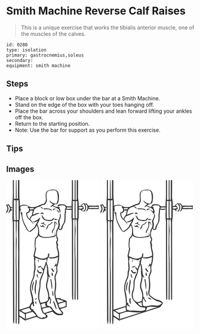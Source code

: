 # Smith Machine Reverse Calf Raises
> This is a unique exercise that works the tibialis anterior muscle, one of the muscles of the calves.

``` 
id: 0280 
type: isolation 
primary: gastrocnemius,soleus 
secondary:  
equipment: smith machine 
``` 

## Steps

 - Place a block or low box under the bar at a Smith Machine.
 - Stand on the edge of the box with your toes hanging off.
 - Place the bar across your shoulders and lean forward lifting your ankles off the box.
 - Return to the starting position.
 - Note: Use the bar for support as you perform this exercise.

## Tips


## Images

<svg width="248" height="400" viewBox="0 0 186 300" xmlns="http://www.w3.org/2000/svg"><g fill="#FFF"><path d="M0 0h13.31c-.28 14.31.66 28.67-.71 42.94-.13 10.69.32 21.39-.21 32.07-.29 3.71.72 7.33.94 11.01.19 62.33.14 124.66.37 186.99.18 5.56-.82 11.47 1.7 16.66 1.11-6.17.61-12.45.7-18.68.05-47.33-.65-94.67-.41-142.01-.32-15.65-.29-31.32-.21-46.98 1.44.68 4.23.57 3.78 2.92.05 9.34.01 18.69.24 28.04-.74 16.67.13 33.36-.59 50.04.66 27.65.27 55.31.38 82.97-.45 13.37-.31 26.75-.3 40.12-.22 1.44.53 2.56 1.58 3.45.83-8.49.11-17.02.29-25.52.6-27 .06-54.01.19-81.01-.88-12.97-.39-25.96-.5-38.95-.21-10.41 1.19-20.84-.13-31.22-.01-8.95.89-17.89.44-26.86-.5-1.97 1.04-3.13 2.49-4.09.68 7.01-.01 14.06.3 21.09.65 11.99.06 24.01.32 36.01.31 8.32.24 16.64-.08 24.96.06 38.01.01 76.03.06 114.04.11 3.77.21 7.55-.16 11.31.63.03 1.25.07 1.88.11.82-4.72.64-9.52.63-14.28 4.93 1.61 7.89 6.46 12.94 7.74.23-4.66.12-9.32.27-13.98 4.48-1.3 8.93-2.72 13.45-3.88 2.6 2.45 5.34 4.85 7.1 8.01-6.77 1.96-13.34 4.63-20.26 6.07 0 .62.01 1.85.01 2.47 7.01-2 13.81-4.69 20.88-6.47 3.21 1.92 6.58 3.82 10.33 4.37 3.96.24 7.78-1.23 11.21-3.08.28-1.15.58-2.3.88-3.45-1.4-1.31-2.78-2.64-4.16-3.97 4.62-1.45 9.21-2.97 13.82-4.43 2.86 2.66 5.82 5.5 9.61 6.77 3.55.85 7.22.33 10.8-.02.47-1.43.93-2.86 1.4-4.29-2.01-2.46-4.03-4.91-6-7.4 4.21-1.6 8.51-2.93 12.77-4.35-.01-3.99-.09-7.98-.09-11.97-3.26-2-7.03-2.82-10.68-3.79-.34-.43-1.02-1.29-1.36-1.71-3.04-.4-6.12-.53-9.17-.22-.56-4.86-2.12-9.77-.97-14.66 1.75-8.18 1.59-16.65.14-24.86-1.09-4.61 1.98-8.54 3.22-12.74 1.56-3.98-1.48-8.22.43-12.19 2.84-8.56 3.9-17.6 3.27-26.57-.93-4.52-2.02-9.01-3.15-13.49.35-.46 1.06-1.39 1.42-1.85-.68-1.95-1.31-3.92-1.91-5.89.76-2.83 2.74-6.01.96-8.87-3.1-5.84-1.8-13.26 1.36-18.8.57.64 1.7 1.92 2.26 2.55 1.63-.3 3.79.38 4.94-1.14.57-1.28.79-2.67 1.17-4.01 1-4.44 4.25-7.95 5.3-12.38 1.41-5.79-.27-11.87 1.39-17.64.66-1.87.02-3.76-.54-5.56 3.89.32 7.8.38 11.7.29l.02-2.39c-3.36.22-6.71.44-10.07.52.26-.97.53-1.94.8-2.91 3.06.06 6.13.07 9.21.07l.06-2.45c-2.96.13-5.94.62-8.89.21-2.32-1.35-4.08-3.94-7.03-3.9-3.25-.19-6.7-.91-9.83.28-1.03.92-2.53 2.12-2.08 3.68 2.16.61 3.52-2.2 5.69-2.1 2.7-.17 5.47-.31 8.12.34 1.16 1.13 2.01 2.53 2.96 3.83-.75 1.37-1.49 2.74-2.22 4.12.81 3.67-.34 7.27-.76 10.89.08 4.98.3 10.08-1.18 14.91-1.16 3.64-4.32 6.34-4.94 10.19-.4 1.28-.41 2.83-1.61 3.68-1.14-.48-2.26-1-3.37-1.54 1.26-3.64 2.45-7.55 1.22-11.37-1.55-3.71 1.01-7.14 1.98-10.62 1-2.55.13-5.3-.12-7.9-.43.64-.85 1.3-1.27 1.96 1.01 4.73-1.7 8.9-3.73 12.92.58 3.62 1.49 7.36.5 10.99-.63 3.02-2.73 5.41-3.73 8.27-.6 3.55.35 7.54-2.25 10.49-.16-3.14-.11-6.28-.29-9.42-.45 3.02-.58 6.08-.69 9.12-9.16 2.65-19.66 5.38-28.56.43-3.36-1.74-2.93-5.88-3.07-9.06.11-5.1-1.58-10-3.66-14.58 3.26-3.91 4.58-8.86 5.93-13.65-4.1 4.16-8.92 8.07-14.89 8.91 3.85 2.25 7.88.07 10.98-2.4-2.03 3.64-4.48 7.04-6.17 10.87-2.19 5.06-7.47 7.53-11.44 10.98-3.72-2.54-5.21-6.86-7.2-10.67-4.96-8.4-8.52-18.34-7.02-28.2-.25.42-.74 1.28-.99 1.71-1.1-.84-1.75-2.54-3.22-2.8.9 4 2.79 7.75 3.09 11.91 1.22 8.88 5.68 16.74 10 24.42 1.42 2.45 3.98 3.8 6.44 5 5.26-3.82 11.08-7.55 13.6-13.86 3.13 6.02 3.39 13.18 1.85 19.68-.77 3.71-5.32 5.19-5.58 9.11-.63 6.23-1.18 12.5.18 18.66-1.05 5.07-1.93 10.21-3.32 15.21.36.38 1.07 1.15 1.42 1.53-.25 2.66 0 5.31.55 7.92-1.42 6.27 1.41 12.76-.62 18.96-1.44 4.81-.31 10.02-2.29 14.72-2.47 5.99-5.13 12.06-5.62 18.6-1.31 10.42 5.05 20.02 3.71 30.47-2.46 2.52-4.03 5.69-5.04 9.05-6.72 2.22-13.5 4.23-20.27 6.32-.15-58.26.03-116.52-.08-174.78-.03-2.71.32-5.41.7-8.1.69-5.21-.13-10.47.43-15.69.47-.27 1.41-.82 1.88-1.1-.46-2.42-.9-4.85-1.33-7.28 1.28-.86 2.34-2.33 4.01-2.38 3.97-.37 8.35-1.12 11.93 1.17l-.72 2.8c.65.36 1.94 1.08 2.59 1.44-.12 1.93.16 3.96-.49 5.82-1.67 1.15-3.67 1.83-5.17 3.23.05 4.67 1.42 9.71 5.21 12.73 2.97 2.43 5.69 5.16 7.82 8.36.4.12 1.2.37 1.6.5-1.97-3.03-4.09-5.97-6.6-8.56.86-2.03 1.8-4.02 2.88-5.94 5.53-1.97 10.73-4.76 16.36-6.49-4.78-1.17-9.41 1.2-13.59 3.25.02-3.45 1.01-6.76 2.66-9.77-.4-.06-1.18-.17-1.57-.22 2.39-1.56 4.61-3.35 6.83-5.14 2.32-.37 4.67-.81 6.59-2.26 2.92-2.13 6.52-2.79 9.97-3.55.94-2.19 2.06-4.3 3.29-6.34.26-6.08-2.17-12.57.63-18.3 2.25-4.25 7.74-3.63 11.8-3.88 3.71-.44 8.2 1.57 8.57 5.7 1.25 7.09 2.33 15.22-2.01 21.51-5.33-.58-10.76-2.47-13.78-7.2.26 4.37 4.25 6.35 7.78 7.81-2.45 1.75-4.56 3.91-6.39 6.3 1.8-.64 3.52-1.48 5.19-2.39 3.64 2.47 8.07 3.44 11.61 6.05 1.75 2.31 2.17 5.38 3.63 7.88.86-3.37.03-6.73-1.97-9.52.22-.59.67-1.79.89-2.39-2.71-.27-5.46-.08-8.15-.5-1.91-.72-3.6-1.88-5.35-2.9 1.35-.79 2.7-1.58 4.05-2.38 1.42-.08 2.84-.15 4.26-.22 1.05-1.61 2.41-3.15 2.71-5.11.92-6.55 1.84-13.62-1.26-19.77-3.13-4.11-9.02-4.92-13.81-3.87-3.96.65-9 2.08-10.03 6.56-1.97 5.21.87 10.66-.56 15.93-.31 2.42-2.32 3.98-3.79 5.71-6.31.64-11.45 4.81-17.46 6.43-3.31.39-6.72.55-10.02-.06-3.37-.62-5.52-4.17-9.08-4.13-4.06-.12-8.45-.25-11.92 2.22.45-5.68.09-11.37-.74-16.99-.17-11.68.02-23.36-.07-35.04H132c-.07 12.33.14 24.67-.07 36.99-1.33 11.29-.2 22.68-.76 34.01-.37 4.7.91 9.31.89 14 .05 45.34-.02 90.67.15 136.01.23 6.38-.21 12.78.5 19.13.44.14 1.31.4 1.75.54.29-39.88-.35-79.78-.18-119.67.08-13.88-.12-27.76-.16-41.64.86-.04 2.58-.14 3.44-.18.17 16.26-.23 32.51-.11 48.77-.4 9.05-.24 18.1.11 27.15 0 21.3.07 42.6.01 63.9-.3 7.21-.33 14.42-.18 21.63.46-.1 1.39-.29 1.85-.39.2-24.76.19-49.51.07-74.27.46-7.68-.77-15.31-.52-22.99.1-13.34-.47-26.69.49-40 .67-7.7-1.93-15.41-.3-23.05.65-.41 1.95-1.25 2.6-1.66.82 6.88.45 13.82.52 20.73.38 47.3-.35 94.61.25 141.9l1.95-.72c.03-52.41 0-104.82.01-157.22 0-3.04 1.28-5.92 1.19-8.97.04-4.94-.07-9.88-.04-14.82l3.9.27c1.58 3.41 5.24 3.43 8.5 3.3 1.3-2.4 2.79-4.91 2.66-7.75.11-2.62-1.31-4.94-2.16-7.32 2.2 1.04 4.59 2.56 4.72 5.28 1.05 3.8-1.26 7.16-2.98 10.32 2.68-.62 3.97-2.95 4.55-5.46 7.09.86 14.23.16 21.35.38V300H0V66.48c1.81-1.84 3.77-3.82 4.09-6.53.99-3.62-.86-7.08-1.95-10.43 1.84 1.51 4.46 2.82 4.77 5.47 1.3 4.1-1.29 7.76-2.92 11.3 2.18-.86 3.54-2.7 4.64-4.68 1.08-.19 2.15-.45 3.19-.8.67-1.77-1.87-1.74-2.81-2.51.02-.45.08-1.34.11-1.79.73-.02 2.2-.07 2.94-.09l-.02-2.08c-.69.07-2.09.19-2.79.25-1.49-2.1-2.97-4.21-4.66-6.15-1.52.5-3.05.98-4.59 1.41V0m68.22 53.24c1.47 2.16 3.59 3.73 5.84 4.99-.84-2.72-3.12-4.39-5.84-4.99m6.53 3.68l1.08 2c5.62-.75 11.99-.65 16.47 3.29-.73-1.34-1.38-2.85-2.66-3.78-4.77-1.62-9.9-1.71-14.89-1.51m19.02 4.01c1.97-1.49 4.1-2.71 6.64-2.8-2.61-1.16-7.3-1.28-6.64 2.8m7.06-1.85c1.03 3.08 4.11 4.84 5.78 7.56.22-3.48-3.36-5.65-5.78-7.56m-32.56 8.97c.92-.19 2.76-.58 3.68-.78.87.53 1.76 1.03 2.67 1.49 1.37-1.69-.8-2.71-2.09-3.41-1.99-.65-3.15 1.52-4.26 2.7m2.86 2.12c-.08 3.84 2.6 6.93 4.82 9.77 5.04 2.32 11.04 3.14 16.38 1.38 2.45-.76 3.31-3.28 3.77-5.55-2.12.6-3.27 2.46-4.4 4.19-3.9.28-7.94.87-11.74-.43-4.86-.81-5.21-6.79-8.83-9.36m25.15 7.62c-.25 3.68 4.73 1.83 6.88 2.39-1.52-2.3-4.56-1.84-6.88-2.39m-.21 7.16c2.27 5.9-.58 12.32-4.01 17.15-.32 1.82-.15 3.69-.09 5.53 1.54-1.41 1.46-3.53 1.97-5.39 3.26-5.4 6.06-12.26 3.38-18.47 2.15 1.99 3.21 4.95 5.78 6.51-.88-1.66-1.83-3.29-2.58-5.01-.86-.73-1.72-1.46-2.59-2.18l-1.86 1.86m-25.94 1.5c-.01.37-.05 1.09-.06 1.45 1.46-.08 2.92-.15 4.38-.22 1.39 1.92 3.67 2.71 5.81 3.44-1.35-1.6-3.14-2.7-4.89-3.81.41-1.17.8-2.34 1.19-3.52-1.81 1.64-3.84 3.08-6.43 2.66m18.4 1.32c-2.02 1.06-4.87 1.49-5.59 4.02-1.06 2.62-2.27 5.16-3.44 7.72 3.42-1.49 4.64-5.09 5.05-8.52 4.08-1.03 6.79-4.15 9.56-7.06-2.43.3-4.27 1.85-5.58 3.84m-15 1.95c-.38.58-1.13 1.75-1.51 2.33-1.38.86-2.93-.69-4.37-.84.98 2.5 3.18 3.41 5.69 2.41 1.59.79 3.17 1.57 4.8 2.28-1.67-1.96-3.43-3.87-4.61-6.18z"/><path d="M15.26 0h4.29c-.33 12.03-.11 24.07-.3 36.1.27 2.12-2.64 1.37-3.9 1.9-.11-12.66-.04-25.33-.09-38zM20.52 0h3.16c-.03 12.57-.06 25.14-.13 37.71-.65.01-1.96.01-2.62.01-.2-12.57-.13-25.15-.41-37.72zM133.9 0h3.7c.01 13.26-.24 26.51-.02 39.77h-3.44c-.14-13.25.07-26.51-.24-39.77zM139.19 0h2.58c-.1 13.52-.03 27.04-.03 40.55-.61-.29-1.82-.86-2.42-1.15-.24-13.13-.01-26.27-.13-39.4zM144.3 0H186v51.19c-7.02.7-14.06-.04-21.09.45-1.23-1.68-2.35-3.44-3.76-4.97-1.17.15-2.3.54-3.43.86l-1.91-1.23c-2.91 1.09-5.12 3.26-6.59 5.97-.91.01-2.73.04-3.64.05.34-5.83-.61-11.54-1.42-17.27.15-11.68.19-23.37.14-35.05zM15.07 40.21c1.34.09 2.68.18 4.02.28.36 9.85-.54 19.71-.06 29.56.2 3.63.3 7.27.18 10.91-1.23-.2-2.46-.46-3.67-.75-.48-1.36-.37-2.83-.42-4.25.01-11.92.03-23.83-.05-35.75zM20.77 40.73l3.85-.44c.32 13.19-.02 26.39.13 39.58-1.22.36-2.43.71-3.65 1.05-.72-13.38-.47-26.79-.33-40.19zM133.57 42.23c1.3-.08 2.61-.16 3.91-.23-.07 11.68-.61 23.34.13 35.01-1.33-.06-2.67-.13-4-.2.08-11.53.07-23.05-.04-34.58zM139.19 42.07c1.17.07 2.36.15 3.54.22.28 11.46.09 22.93.07 34.39-1.14.08-2.27.15-3.41.23-.46-11.61-.12-23.22-.2-34.84z"/><path d="M151.23 51.26c1.21-1.2 2.43-2.38 3.66-3.56 5.13 3.07 5.46 12.97-.8 14.64-.71-.71-2.12-2.13-2.82-2.84 1.46-.3 2.91-.65 4.34-1.05-.24-1.74-.28-3.53-.94-5.18-.9-1.01-2.31-1.35-3.44-2.01zM0 50.99c1.07 2.2 2.55 4.44 2.42 7C2.38 60.28.91 62.18 0 64.18V50.99z"/><path d="M145.99 54.47c2.37-.3 8.29-2.32 7.75 1.76-2.36 1.32-5.29 1.57-7.88.94.03-.68.1-2.02.13-2.7zM164.71 54.74c6.13-2.13 12.84-.99 19.23-1.14.45.35 1.37 1.06 1.82 1.42l-.87 1.04c-5.34.49-10.71-.1-16.05.16-1.56.25-2.93-.63-4.13-1.48zM46.78 56.19c3.01-.01 6.02-.12 9.04-.19-.6.95-1.19 1.9-1.78 2.86-1.6-.65-2.96-.57-4.08.22l-.4.59c-1.8.23-1.78-2.47-2.78-3.48zM48.02 61.14c1.86.09 3.73.09 5.59.08-1.01 2.78-1.56 5.69-1.77 8.64-2.33 2.3-4.5 4.9-4.79 8.33-3.42-2.66-5.07-6.88-5.26-11.12 2.51-1.58 6.24-2.22 6.23-5.93zM64.45 110.91c3.15 4.26 8.73 4.51 13.51 5.33 5.12.28 10.14-.97 15.21-1.42 2.75-.25 5.3-1.42 7.07-3.59.32 1 1.53 2.24-.11 3.03a59.37 59.37 0 0 0 2.25 4.94c-.71 2.28-1.92 4.39-2.41 6.74.89 2.53 1.93 5.16 1.05 7.86.94 6.06 3.72 11.9 2.94 18.14-5.56 3.38-12.23 4.01-18.59 3.3.32-2.46 2.57-6.97-.58-8.15-.88 1.99-.94 4.19-1.05 6.33-3.15 4.12-8.95 5.09-13.8 4.33-4.52-1.07-8.78-3.04-12.93-5.07.68-4.28 1.43-8.57 2.64-12.74.44-1.7.36-3.82-1.06-5.07-.14-4.98.13-10 .87-14.92.15-2.8 2.52-4.35 4.51-5.9l.48-3.14z"/><path d="M88.91 157.62c5.15-.08 10.56-.53 15.1-3.21-.18 5.32-.89 10.54-2.41 15.65l-.46.05c-1.07-.69-1.07-2.19-1.53-3.25-.24 2.84-2.25 4.96-3.58 7.34 2.05.39 2.92-2.32 4.75-2-.11 2.55-.51 5.12 0 7.67 1.02 4.73-2.44 8.67-3.4 13.09-1.05 3.31.16 6.66.45 9.98.37 7.42.31 14.88-1.31 22.16.56 7.04 1.29 14.36 4.43 20.84 2.68 5.42 3.36 11.89 7.53 16.53 1.7 1.82 2.92 4 3.95 6.25-3.89-.01-8.26.79-11.58-1.75-2.84-1.4-4.08-4.52-6.64-6.25-1.41-2.1-2.53-4.56-4.69-6.03-2.06-1.12-4.42-1.49-6.67-2.02-.39-.89-.77-1.78-1.14-2.66l-.12-3.04c2.13-2.8 5.16-5.23 4.62-9.2.7 1.1 1.4 2.21 2.09 3.32-.35 2.49-.56 4.99-.74 7.5.45-.04 1.35-.12 1.8-.15.1-2.54.19-5.07.34-7.6l2.16-1.02-3.11-.04c-.41-1.8.72-5.05-2.34-4.67.18-6.28-1.28-12.48-3.82-18.2-2-7.72 2.9-15.16 2.2-22.96 1.29.81 2.59 1.6 3.94 2.3-1.23-2.44-2.73-4.79-3.42-7.46-.9-5.56-.69-11.29-2.21-16.76-.5-2.59-2.69-4.85-1.39-7.65-1.16-.31-2.71.14-2.57 1.68-.93 4.56-3.2 8.67-4.43 13.13-1.25-1.99-2.8-3.85-5.01-4.82.84 4.15 6.06 7 3.87 11.6-2.78 5.07-4.48 10.57-6.23 16.05-1.15 5.61.33 11.48-1.4 17.03-1.63 7.83-3.22 16.27-.43 24.03 1.11 3.16 1.98 6.45 3.83 9.28-.06 4.58 1.25 9.04 3.01 13.23 1.38 3.12 4.9 4.14 7.1 6.5.73 1.5-.67 2.93-1.03 4.35-1.48-.28-2.95-.55-4.42-.82-.47.55-1.39 1.66-1.85 2.21-2.9-.84-5.76-1.86-8.43-3.3-3.36-4.73-5.95-10.07-10.79-13.52.57-.13 1.72-.4 2.29-.53-1.06-1.2-2.46-1.11-3.68-.25-.9-1.66-2.26-3.26-2.1-5.27-.35-2.68 1.71-4.7 3.01-6.79.66 1.85 1.33 3.72 1.99 5.58.5-.05 1.49-.16 1.99-.21-1.24-2.9-1.51-6-.46-9.03l-2.68 1.2c.47-.46.96-.91 1.45-1.36-.13-8.7-3.46-16.86-4.98-25.34-.19-4.2.53-8.41 1.78-12.41 1.73-5.57 5.39-10.59 5.43-16.61.01-3.45.98-6.76 1.76-10.09.55-5.49-.57-10.96-1.09-16.41 1.17-2.3.69-4.97.9-7.44 5.36 2.5 11.06 4.69 17.09 4.21l-.65 1.33c1.51-1.72 3.96-1.9 5.75-3.25-.11 2.01.05 4.1 1.18 5.84.36-3.08.96-6.15 2.45-8.89 1.31 1.09 2.67 2.51 4.55 2.33M64.34 160c-.72 1.68-.36 3.48-.01 5.2.49-1.49 2.09-4.43.01-5.2m-1.59 15.84c2.9-.33 6.83-.12 8.15-3.33-2.72.86-6.51.65-8.15 3.33m28.47 1.34c-1.45 2.62 1.36 4.85 2.61 6.94l2.68.27c-.16-.66-.32-1.32-.48-1.97-2.6-.89-2.21-4.89-4.81-5.24m-28.76 2.74c-1.42 3.6 2.03 7.17 5.39 7.91 2.17 1.08 3.72-1.36 4.03-3.15-1.87.18-3.84 1.02-5.67.15-1.31-1.6-1.98-3.69-3.75-4.91m29.42 12.45c.85 0 2.97.41 2.06-1.22-.45-1.87-.87-3.74-1.35-5.59-2.36 1.71-1.38 4.47-.71 6.81m-31.22-2.51c.7 2.63 1.34 5.86 4.17 7.02-.56-1.24-1.18-2.44-1.82-3.63.01-.9.03-2.7.03-3.59-.79.06-1.59.13-2.38.2m27.91 9.31c1.82 6.97 1.78 14.18 3.17 21.2 1.75-6.88-.17-13.93-1.28-20.74-.47-.11-1.42-.35-1.89-.46m-29.61 5.81c-.03 4.07-1.71 7.89-1.82 11.96-.54 4.38.47 8.7 1.53 12.92.18.01.53.04.71.05.41-6.28-1.03-12.68.74-18.85 1.11-3.72 1.17-7.65.38-11.44-1.62 1.31-1.41 3.48-1.54 5.36m-6.39 5.53c-1.56 4.18-.7 8.67.33 12.85.93-2.67.44-5.53.66-8.28.45-3.85 1.91-7.51 2.15-11.39-2.12 1.6-2.2 4.53-3.14 6.82m40.16 11.42c-.22 3.33-.29 6.72.34 10.01.44.33 1.33.97 1.77 1.3-.33-3.8-.1-7.92-2.11-11.31m-34.65 19.33c1.55-1 2.82-2.34 3.88-3.83-2.67-.65-3.64 1.63-3.88 3.83m1.94 8.47c.38-2.17.39-4.38-.1-6.53-1.79 1.74-1.93 4.9.1 6.53m34.22-6.38c1.11 5.27 3.24 10.27 5.24 15.25.49.3 1.47.92 1.96 1.22-.68-4.45-2.76-8.49-4.05-12.77-.62-1.52-.87-3.79-3.15-3.7z"/><path d="M80.56 168.96c.94 4.98 1.84 10 1.36 15.09-.56 4.66 1.65 9.19.71 13.84-.96 6.51-4.17 13.07-2.13 19.71 2.27 5.81 4.32 11.92 3.8 18.26-.38 2.6.27 6.28-2.71 7.56-3.97 1.8-8.21 3.09-12.55 3.6-.96-2.98-2.17-5.88-2.78-8.95-.34-7.03.92-14.01 1.97-20.94.75-4.76.45-9.61.97-14.39 1.85-5.71 4.21-11.21 6.38-16.77.2-6.06 3.23-11.35 4.98-17.01zM101.43 239.28c5.13.28 9.81 2.61 14.49 4.48-4.01 1.1-7.96 2.41-12.01 3.36-.92-2.58-1.67-5.23-2.48-7.84zM104.95 249.05c4.73-1.24 9.31-3.05 14.14-3.9.15 2.8.29 5.61.48 8.41-3.98 1.22-7.93 3.64-12.2 3.19-1.44-2.32-1.92-5.06-2.42-7.7zM69.89 249.57c2.92-1.03 5.88-1.93 8.87-2.72-.99 2.93-.54 5.82 2.17 7.48-3.05.88-6.08 1.82-9.16 2.57-.65-2.44-1.34-4.86-1.88-7.33zM72.59 258.86c5.2-1.43 10.46-3.74 15.97-2.49.09.45.27 1.35.36 1.81 1.55 1.08 2.89 2.42 4.01 3.95-5.28 2.11-10.78 3.61-16.17 5.41-2.87-1.99-3.52-5.5-4.17-8.68zM29.58 262.02c5.54-1.78 11.09-3.56 16.7-5.1 1.13 2.42 2.76 4.55 4.57 6.51-3.65.84-7.11 2.34-10.76 3.18-4.19 1.33-7.41-2.43-10.51-4.59zM26.38 262.98c3.84 2.19 7.61 4.52 11.22 7.08-.01 3.03-.01 6.05-.02 9.08-3.87-1.94-7.13-4.91-11.11-6.63-.09-3.18-.13-6.36-.09-9.53z"/></g><g fill="#333"><path d="M13.31 0h1.95c.05 12.67-.02 25.34.09 38 1.26-.53 4.17.22 3.9-1.9.19-12.03-.03-24.07.3-36.1h.97c.28 12.57.21 25.15.41 37.72.66 0 1.97 0 2.62-.01.07-12.57.1-25.14.13-37.71h2.58c.09 11.68-.1 23.36.07 35.04.83 5.62 1.19 11.31.74 16.99 3.47-2.47 7.86-2.34 11.92-2.22 3.56-.04 5.71 3.51 9.08 4.13 3.3.61 6.71.45 10.02.06 6.01-1.62 11.15-5.79 17.46-6.43 1.47-1.73 3.48-3.29 3.79-5.71 1.43-5.27-1.41-10.72.56-15.93 1.03-4.48 6.07-5.91 10.03-6.56 4.79-1.05 10.68-.24 13.81 3.87 3.1 6.15 2.18 13.22 1.26 19.77-.3 1.96-1.66 3.5-2.71 5.11-1.42.07-2.84.14-4.26.22-1.35.8-2.7 1.59-4.05 2.38 1.75 1.02 3.44 2.18 5.35 2.9 2.69.42 5.44.23 8.15.5-.22.6-.67 1.8-.89 2.39 2 2.79 2.83 6.15 1.97 9.52-1.46-2.5-1.88-5.57-3.63-7.88-3.54-2.61-7.97-3.58-11.61-6.05-1.67.91-3.39 1.75-5.19 2.39 1.83-2.39 3.94-4.55 6.39-6.3-3.53-1.46-7.52-3.44-7.78-7.81 3.02 4.73 8.45 6.62 13.78 7.2 4.34-6.29 3.26-14.42 2.01-21.51-.37-4.13-4.86-6.14-8.57-5.7-4.06.25-9.55-.37-11.8 3.88-2.8 5.73-.37 12.22-.63 18.3-1.23 2.04-2.35 4.15-3.29 6.34-3.45.76-7.05 1.42-9.97 3.55-1.92 1.45-4.27 1.89-6.59 2.26-2.22 1.79-4.44 3.58-6.83 5.14.39.05 1.17.16 1.57.22-1.65 3.01-2.64 6.32-2.66 9.77 4.18-2.05 8.81-4.42 13.59-3.25-5.63 1.73-10.83 4.52-16.36 6.49-1.08 1.92-2.02 3.91-2.88 5.94 2.51 2.59 4.63 5.53 6.6 8.56-.4-.13-1.2-.38-1.6-.5-2.13-3.2-4.85-5.93-7.82-8.36-3.79-3.02-5.16-8.06-5.21-12.73 1.5-1.4 3.5-2.08 5.17-3.23.65-1.86.37-3.89.49-5.82-.65-.36-1.94-1.08-2.59-1.44l.72-2.8c-3.58-2.29-7.96-1.54-11.93-1.17-1.67.05-2.73 1.52-4.01 2.38.43 2.43.87 4.86 1.33 7.28-.47.28-1.41.83-1.88 1.1-.56 5.22.26 10.48-.43 15.69-.38 2.69-.73 5.39-.7 8.1.11 58.26-.07 116.52.08 174.78 6.77-2.09 13.55-4.1 20.27-6.32 1.01-3.36 2.58-6.53 5.04-9.05 1.34-10.45-5.02-20.05-3.71-30.47.49-6.54 3.15-12.61 5.62-18.6 1.98-4.7.85-9.91 2.29-14.72 2.03-6.2-.8-12.69.62-18.96-.55-2.61-.8-5.26-.55-7.92-.35-.38-1.06-1.15-1.42-1.53 1.39-5 2.27-10.14 3.32-15.21-1.36-6.16-.81-12.43-.18-18.66.26-3.92 4.81-5.4 5.58-9.11 1.54-6.5 1.28-13.66-1.85-19.68-2.52 6.31-8.34 10.04-13.6 13.86-2.46-1.2-5.02-2.55-6.44-5-4.32-7.68-8.78-15.54-10-24.42-.3-4.16-2.19-7.91-3.09-11.91 1.47.26 2.12 1.96 3.22 2.8.25-.43.74-1.29.99-1.71-1.5 9.86 2.06 19.8 7.02 28.2 1.99 3.81 3.48 8.13 7.2 10.67 3.97-3.45 9.25-5.92 11.44-10.98 1.69-3.83 4.14-7.23 6.17-10.87-3.1 2.47-7.13 4.65-10.98 2.4 5.97-.84 10.79-4.75 14.89-8.91-1.35 4.79-2.67 9.74-5.93 13.65 2.08 4.58 3.77 9.48 3.66 14.58.14 3.18-.29 7.32 3.07 9.06 8.9 4.95 19.4 2.22 28.56-.43.11-3.04.24-6.1.69-9.12.18 3.14.13 6.28.29 9.42 2.6-2.95 1.65-6.94 2.25-10.49 1-2.86 3.1-5.25 3.73-8.27.99-3.63.08-7.37-.5-10.99 2.03-4.02 4.74-8.19 3.73-12.92.42-.66.84-1.32 1.27-1.96.25 2.6 1.12 5.35.12 7.9-.97 3.48-3.53 6.91-1.98 10.62 1.23 3.82.04 7.73-1.22 11.37 1.11.54 2.23 1.06 3.37 1.54 1.2-.85 1.21-2.4 1.61-3.68.62-3.85 3.78-6.55 4.94-10.19 1.48-4.83 1.26-9.93 1.18-14.91.42-3.62 1.57-7.22.76-10.89.73-1.38 1.47-2.75 2.22-4.12-.95-1.3-1.8-2.7-2.96-3.83-2.65-.65-5.42-.51-8.12-.34-2.17-.1-3.53 2.71-5.69 2.1-.45-1.56 1.05-2.76 2.08-3.68 3.13-1.19 6.58-.47 9.83-.28 2.95-.04 4.71 2.55 7.03 3.9 2.95.41 5.93-.08 8.89-.21l-.06 2.45c-3.08 0-6.15-.01-9.21-.07-.27.97-.54 1.94-.8 2.91 3.36-.08 6.71-.3 10.07-.52l-.02 2.39c-3.9.09-7.81.03-11.7-.29.56 1.8 1.2 3.69.54 5.56-1.66 5.77.02 11.85-1.39 17.64-1.05 4.43-4.3 7.94-5.3 12.38-.38 1.34-.6 2.73-1.17 4.01-1.15 1.52-3.31.84-4.94 1.14-.56-.63-1.69-1.91-2.26-2.55-3.16 5.54-4.46 12.96-1.36 18.8 1.78 2.86-.2 6.04-.96 8.87.6 1.97 1.23 3.94 1.91 5.89-.36.46-1.07 1.39-1.42 1.85 1.13 4.48 2.22 8.97 3.15 13.49.63 8.97-.43 18.01-3.27 26.57-1.91 3.97 1.13 8.21-.43 12.19-1.24 4.2-4.31 8.13-3.22 12.74 1.45 8.21 1.61 16.68-.14 24.86-1.15 4.89.41 9.8.97 14.66 3.05-.31 6.13-.18 9.17.22.34.42 1.02 1.28 1.36 1.71 3.65.97 7.42 1.79 10.68 3.79 0 3.99.08 7.98.09 11.97-4.26 1.42-8.56 2.75-12.77 4.35 1.97 2.49 3.99 4.94 6 7.4-.47 1.43-.93 2.86-1.4 4.29-3.58.35-7.25.87-10.8.02-3.79-1.27-6.75-4.11-9.61-6.77-4.61 1.46-9.2 2.98-13.82 4.43 1.38 1.33 2.76 2.66 4.16 3.97-.3 1.15-.6 2.3-.88 3.45-3.43 1.85-7.25 3.32-11.21 3.08-3.75-.55-7.12-2.45-10.33-4.37-7.07 1.78-13.87 4.47-20.88 6.47 0-.62-.01-1.85-.01-2.47 6.92-1.44 13.49-4.11 20.26-6.07-1.76-3.16-4.5-5.56-7.1-8.01-4.52 1.16-8.97 2.58-13.45 3.88-.15 4.66-.04 9.32-.27 13.98-5.05-1.28-8.01-6.13-12.94-7.74.01 4.76.19 9.56-.63 14.28-.63-.04-1.25-.08-1.88-.11.37-3.76.27-7.54.16-11.31-.05-38.01 0-76.03-.06-114.04.32-8.32.39-16.64.08-24.96-.26-12 .33-24.02-.32-36.01-.31-7.03.38-14.08-.3-21.09-1.45.96-2.99 2.12-2.49 4.09.45 8.97-.45 17.91-.44 26.86 1.32 10.38-.08 20.81.13 31.22.11 12.99-.38 25.98.5 38.95-.13 27 .41 54.01-.19 81.01-.18 8.5.54 17.03-.29 25.52-1.05-.89-1.8-2.01-1.58-3.45-.01-13.37-.15-26.75.3-40.12-.11-27.66.28-55.32-.38-82.97.72-16.68-.15-33.37.59-50.04-.23-9.35-.19-18.7-.24-28.04.45-2.35-2.34-2.24-3.78-2.92-.08 15.66-.11 31.33.21 46.98-.24 47.34.46 94.68.41 142.01-.09 6.23.41 12.51-.7 18.68-2.52-5.19-1.52-11.1-1.7-16.66-.23-62.33-.18-124.66-.37-186.99-.22-3.68-1.23-7.3-.94-11.01.53-10.68.08-21.38.21-32.07 1.37-14.27.43-28.63.71-42.94m1.76 40.21c.08 11.92.06 23.83.05 35.75.05 1.42-.06 2.89.42 4.25 1.21.29 2.44.55 3.67.75.12-3.64.02-7.28-.18-10.91-.48-9.85.42-19.71.06-29.56-1.34-.1-2.68-.19-4.02-.28m5.7.52c-.14 13.4-.39 26.81.33 40.19 1.22-.34 2.43-.69 3.65-1.05-.15-13.19.19-26.39-.13-39.58l-3.85.44m26.01 15.46c1 1.01.98 3.71 2.78 3.48l.4-.59c1.12-.79 2.48-.87 4.08-.22.59-.96 1.18-1.91 1.78-2.86-3.02.07-6.03.18-9.04.19m1.24 4.95c.01 3.71-3.72 4.35-6.23 5.93.19 4.24 1.84 8.46 5.26 11.12.29-3.43 2.46-6.03 4.79-8.33.21-2.95.76-5.86 1.77-8.64-1.86.01-3.73.01-5.59-.08m16.43 49.77l-.48 3.14c-1.99 1.55-4.36 3.1-4.51 5.9-.74 4.92-1.01 9.94-.87 14.92 1.42 1.25 1.5 3.37 1.06 5.07-1.21 4.17-1.96 8.46-2.64 12.74 4.15 2.03 8.41 4 12.93 5.07 4.85.76 10.65-.21 13.8-4.33.11-2.14.17-4.34 1.05-6.33 3.15 1.18.9 5.69.58 8.15 6.36.71 13.03.08 18.59-3.3.78-6.24-2-12.08-2.94-18.14.88-2.7-.16-5.33-1.05-7.86.49-2.35 1.7-4.46 2.41-6.74a59.37 59.37 0 0 1-2.25-4.94c1.64-.79.43-2.03.11-3.03-1.77 2.17-4.32 3.34-7.07 3.59-5.07.45-10.09 1.7-15.21 1.42-4.78-.82-10.36-1.07-13.51-5.33m24.46 46.71c-1.88.18-3.24-1.24-4.55-2.33-1.49 2.74-2.09 5.81-2.45 8.89-1.13-1.74-1.29-3.83-1.18-5.84-1.79 1.35-4.24 1.53-5.75 3.25l.65-1.33c-6.03.48-11.73-1.71-17.09-4.21-.21 2.47.27 5.14-.9 7.44.52 5.45 1.64 10.92 1.09 16.41-.78 3.33-1.75 6.64-1.76 10.09-.04 6.02-3.7 11.04-5.43 16.61-1.25 4-1.97 8.21-1.78 12.41 1.52 8.48 4.85 16.64 4.98 25.34-.49.45-.98.9-1.45 1.36l2.68-1.2c-1.05 3.03-.78 6.13.46 9.03-.5.05-1.49.16-1.99.21-.66-1.86-1.33-3.73-1.99-5.58-1.3 2.09-3.36 4.11-3.01 6.79-.16 2.01 1.2 3.61 2.1 5.27 1.22-.86 2.62-.95 3.68.25-.57.13-1.72.4-2.29.53 4.84 3.45 7.43 8.79 10.79 13.52 2.67 1.44 5.53 2.46 8.43 3.3.46-.55 1.38-1.66 1.85-2.21 1.47.27 2.94.54 4.42.82.36-1.42 1.76-2.85 1.03-4.35-2.2-2.36-5.72-3.38-7.1-6.5-1.76-4.19-3.07-8.65-3.01-13.23-1.85-2.83-2.72-6.12-3.83-9.28-2.79-7.76-1.2-16.2.43-24.03 1.73-5.55.25-11.42 1.4-17.03 1.75-5.48 3.45-10.98 6.23-16.05 2.19-4.6-3.03-7.45-3.87-11.6 2.21.97 3.76 2.83 5.01 4.82 1.23-4.46 3.5-8.57 4.43-13.13-.14-1.54 1.41-1.99 2.57-1.68-1.3 2.8.89 5.06 1.39 7.65 1.52 5.47 1.31 11.2 2.21 16.76.69 2.67 2.19 5.02 3.42 7.46-1.35-.7-2.65-1.49-3.94-2.3.7 7.8-4.2 15.24-2.2 22.96 2.54 5.72 4 11.92 3.82 18.2 3.06-.38 1.93 2.87 2.34 4.67l3.11.04-2.16 1.02c-.15 2.53-.24 5.06-.34 7.6-.45.03-1.35.11-1.8.15.18-2.51.39-5.01.74-7.5-.69-1.11-1.39-2.22-2.09-3.32.54 3.97-2.49 6.4-4.62 9.2l.12 3.04c.37.88.75 1.77 1.14 2.66 2.25.53 4.61.9 6.67 2.02 2.16 1.47 3.28 3.93 4.69 6.03 2.56 1.73 3.8 4.85 6.64 6.25 3.32 2.54 7.69 1.74 11.58 1.75-1.03-2.25-2.25-4.43-3.95-6.25-4.17-4.64-4.85-11.11-7.53-16.53-3.14-6.48-3.87-13.8-4.43-20.84 1.62-7.28 1.68-14.74 1.31-22.16-.29-3.32-1.5-6.67-.45-9.98.96-4.42 4.42-8.36 3.4-13.09-.51-2.55-.11-5.12 0-7.67-1.83-.32-2.7 2.39-4.75 2 1.33-2.38 3.34-4.5 3.58-7.34.46 1.06.46 2.56 1.53 3.25l.46-.05c1.52-5.11 2.23-10.33 2.41-15.65-4.54 2.68-9.95 3.13-15.1 3.21m-8.35 11.34c-1.75 5.66-4.78 10.95-4.98 17.01-2.17 5.56-4.53 11.06-6.38 16.77-.52 4.78-.22 9.63-.97 14.39-1.05 6.93-2.31 13.91-1.97 20.94.61 3.07 1.82 5.97 2.78 8.95 4.34-.51 8.58-1.8 12.55-3.6 2.98-1.28 2.33-4.96 2.71-7.56.52-6.34-1.53-12.45-3.8-18.26-2.04-6.64 1.17-13.2 2.13-19.71.94-4.65-1.27-9.18-.71-13.84.48-5.09-.42-10.11-1.36-15.09m20.87 70.32c.81 2.61 1.56 5.26 2.48 7.84 4.05-.95 8-2.26 12.01-3.36-4.68-1.87-9.36-4.2-14.49-4.48m3.52 9.77c.5 2.64.98 5.38 2.42 7.7 4.27.45 8.22-1.97 12.2-3.19-.19-2.8-.33-5.61-.48-8.41-4.83.85-9.41 2.66-14.14 3.9m-35.06.52c.54 2.47 1.23 4.89 1.88 7.33 3.08-.75 6.11-1.69 9.16-2.57-2.71-1.66-3.16-4.55-2.17-7.48-2.99.79-5.95 1.69-8.87 2.72m2.7 9.29c.65 3.18 1.3 6.69 4.17 8.68 5.39-1.8 10.89-3.3 16.17-5.41a17.086 17.086 0 0 0-4.01-3.95c-.09-.46-.27-1.36-.36-1.81-5.51-1.25-10.77 1.06-15.97 2.49m-43.01 3.16c3.1 2.16 6.32 5.92 10.51 4.59 3.65-.84 7.11-2.34 10.76-3.18-1.81-1.96-3.44-4.09-4.57-6.51-5.61 1.54-11.16 3.32-16.7 5.1m-3.2.96c-.04 3.17 0 6.35.09 9.53 3.98 1.72 7.24 4.69 11.11 6.63.01-3.03.01-6.05.02-9.08-3.61-2.56-7.38-4.89-11.22-7.08zM132 0h1.9c.31 13.26.1 26.52.24 39.77h3.44c-.22-13.26.03-26.51.02-39.77h1.59c.12 13.13-.11 26.27.13 39.4.6.29 1.81.86 2.42 1.15 0-13.51-.07-27.03.03-40.55h2.53c.05 11.68.01 23.37-.14 35.05.81 5.73 1.76 11.44 1.42 17.27.91-.01 2.73-.04 3.64-.05 1.47-2.71 3.68-4.88 6.59-5.97l1.91 1.23c1.13-.32 2.26-.71 3.43-.86 1.41 1.53 2.53 3.29 3.76 4.97 7.03-.49 14.07.25 21.09-.45v7.01c-7.12-.22-14.26.48-21.35-.38-.58 2.51-1.87 4.84-4.55 5.46 1.72-3.16 4.03-6.52 2.98-10.32-.13-2.72-2.52-4.24-4.72-5.28.85 2.38 2.27 4.7 2.16 7.32.13 2.84-1.36 5.35-2.66 7.75-3.26.13-6.92.11-8.5-3.3l-3.9-.27c-.03 4.94.08 9.88.04 14.82.09 3.05-1.19 5.93-1.19 8.97-.01 52.4.02 104.81-.01 157.22l-1.95.72c-.6-47.29.13-94.6-.25-141.9-.07-6.91.3-13.85-.52-20.73-.65.41-1.95 1.25-2.6 1.66-1.63 7.64.97 15.35.3 23.05-.96 13.31-.39 26.66-.49 40-.25 7.68.98 15.31.52 22.99.12 24.76.13 49.51-.07 74.27-.46.1-1.39.29-1.85.39-.15-7.21-.12-14.42.18-21.63.06-21.3-.01-42.6-.01-63.9-.35-9.05-.51-18.1-.11-27.15-.12-16.26.28-32.51.11-48.77-.86.04-2.58.14-3.44.18.04 13.88.24 27.76.16 41.64-.17 39.89.47 79.79.18 119.67-.44-.14-1.31-.4-1.75-.54-.71-6.35-.27-12.75-.5-19.13-.17-45.34-.1-90.67-.15-136.01.02-4.69-1.26-9.3-.89-14 .56-11.33-.57-22.72.76-34.01.21-12.32 0-24.66.07-36.99m1.57 42.23c.11 11.53.12 23.05.04 34.58 1.33.07 2.67.14 4 .2-.74-11.67-.2-23.33-.13-35.01-1.3.07-2.61.15-3.91.23m5.62-.16c.08 11.62-.26 23.23.2 34.84 1.14-.08 2.27-.15 3.41-.23.02-11.46.21-22.93-.07-34.39-1.18-.07-2.37-.15-3.54-.22m12.04 9.19c1.13.66 2.54 1 3.44 2.01.66 1.65.7 3.44.94 5.18-1.43.4-2.88.75-4.34 1.05.7.71 2.11 2.13 2.82 2.84 6.26-1.67 5.93-11.57.8-14.64-1.23 1.18-2.45 2.36-3.66 3.56m-5.24 3.21c-.03.68-.1 2.02-.13 2.7 2.59.63 5.52.38 7.88-.94.54-4.08-5.38-2.06-7.75-1.76m18.72.27c1.2.85 2.57 1.73 4.13 1.48 5.34-.26 10.71.33 16.05-.16l.87-1.04c-.45-.36-1.37-1.07-1.82-1.42-6.39.15-13.1-.99-19.23 1.14zM0 49.85c1.54-.43 3.07-.91 4.59-1.41 1.69 1.94 3.17 4.05 4.66 6.15.7-.06 2.1-.18 2.79-.25l.02 2.08c-.74.02-2.21.07-2.94.09-.03.45-.09 1.34-.11 1.79.94.77 3.48.74 2.81 2.51-1.04.35-2.11.61-3.19.8-1.1 1.98-2.46 3.82-4.64 4.68 1.63-3.54 4.22-7.2 2.92-11.3-.31-2.65-2.93-3.96-4.77-5.47 1.09 3.35 2.94 6.81 1.95 10.43-.32 2.71-2.28 4.69-4.09 6.53v-2.3c.91-2 2.38-3.9 2.42-6.19.13-2.56-1.35-4.8-2.42-7v-1.14z"/><path d="M68.22 53.24c2.72.6 5 2.27 5.84 4.99-2.25-1.26-4.37-2.83-5.84-4.99zM74.75 56.92c4.99-.2 10.12-.11 14.89 1.51 1.28.93 1.93 2.44 2.66 3.78-4.48-3.94-10.85-4.04-16.47-3.29l-1.08-2zM93.77 60.93c-.66-4.08 4.03-3.96 6.64-2.8-2.54.09-4.67 1.31-6.64 2.8zM100.83 59.08c2.42 1.91 6 4.08 5.78 7.56-1.67-2.72-4.75-4.48-5.78-7.56zM68.27 68.05c1.11-1.18 2.27-3.35 4.26-2.7 1.29.7 3.46 1.72 2.09 3.41-.91-.46-1.8-.96-2.67-1.49-.92.2-2.76.59-3.68.78zM71.13 70.17c3.62 2.57 3.97 8.55 8.83 9.36 3.8 1.3 7.84.71 11.74.43 1.13-1.73 2.28-3.59 4.4-4.19-.46 2.27-1.32 4.79-3.77 5.55-5.34 1.76-11.34.94-16.38-1.38-2.22-2.84-4.9-5.93-4.82-9.77zM96.28 77.79c2.32.55 5.36.09 6.88 2.39-2.15-.56-7.13 1.29-6.88-2.39zM96.07 84.95l1.86-1.86c.87.72 1.73 1.45 2.59 2.18.75 1.72 1.7 3.35 2.58 5.01-2.57-1.56-3.63-4.52-5.78-6.51 2.68 6.21-.12 13.07-3.38 18.47-.51 1.86-.43 3.98-1.97 5.39-.06-1.84-.23-3.71.09-5.53 3.43-4.83 6.28-11.25 4.01-17.15zM70.13 86.45c2.59.42 4.62-1.02 6.43-2.66-.39 1.18-.78 2.35-1.19 3.52 1.75 1.11 3.54 2.21 4.89 3.81-2.14-.73-4.42-1.52-5.81-3.44-1.46.07-2.92.14-4.38.22.01-.36.05-1.08.06-1.45zM88.53 87.77c1.31-1.99 3.15-3.54 5.58-3.84-2.77 2.91-5.48 6.03-9.56 7.06-.41 3.43-1.63 7.03-5.05 8.52 1.17-2.56 2.38-5.1 3.44-7.72.72-2.53 3.57-2.96 5.59-4.02zM73.53 89.72c1.18 2.31 2.94 4.22 4.61 6.18-1.63-.71-3.21-1.49-4.8-2.28-2.51 1-4.71.09-5.69-2.41 1.44.15 2.99 1.7 4.37.84.38-.58 1.13-1.75 1.51-2.33zM64.34 160c2.08.77.48 3.71-.01 5.2-.35-1.72-.71-3.52.01-5.2zM62.75 175.84c1.64-2.68 5.43-2.47 8.15-3.33-1.32 3.21-5.25 3-8.15 3.33zM91.22 177.18c2.6.35 2.21 4.35 4.81 5.24.16.65.32 1.31.48 1.97l-2.68-.27c-1.25-2.09-4.06-4.32-2.61-6.94zM62.46 179.92c1.77 1.22 2.44 3.31 3.75 4.91 1.83.87 3.8.03 5.67-.15-.31 1.79-1.86 4.23-4.03 3.15-3.36-.74-6.81-4.31-5.39-7.91zM91.88 192.37c-.67-2.34-1.65-5.1.71-6.81.48 1.85.9 3.72 1.35 5.59.91 1.63-1.21 1.22-2.06 1.22zM60.66 189.86c.79-.07 1.59-.14 2.38-.2 0 .89-.02 2.69-.03 3.59.64 1.19 1.26 2.39 1.82 3.63-2.83-1.16-3.47-4.39-4.17-7.02zM88.57 199.17c.47.11 1.42.35 1.89.46 1.11 6.81 3.03 13.86 1.28 20.74-1.39-7.02-1.35-14.23-3.17-21.2zM58.96 204.98c.13-1.88-.08-4.05 1.54-5.36.79 3.79.73 7.72-.38 11.44-1.77 6.17-.33 12.57-.74 18.85-.18-.01-.53-.04-.71-.05-1.06-4.22-2.07-8.54-1.53-12.92.11-4.07 1.79-7.89 1.82-11.96zM52.57 210.51c.94-2.29 1.02-5.22 3.14-6.82-.24 3.88-1.7 7.54-2.15 11.39-.22 2.75.27 5.61-.66 8.28-1.03-4.18-1.89-8.67-.33-12.85zM92.73 221.93c2.01 3.39 1.78 7.51 2.11 11.31-.44-.33-1.33-.97-1.77-1.3-.63-3.29-.56-6.68-.34-10.01zM58.08 241.26c.24-2.2 1.21-4.48 3.88-3.83-1.06 1.49-2.33 2.83-3.88 3.83zM60.02 249.73c-2.03-1.63-1.89-4.79-.1-6.53.49 2.15.48 4.36.1 6.53zM94.24 243.35c2.28-.09 2.53 2.18 3.15 3.7 1.29 4.28 3.37 8.32 4.05 12.77-.49-.3-1.47-.92-1.96-1.22-2-4.98-4.13-9.98-5.24-15.25z"/></g></svg>
<svg width="248" height="400" viewBox="0 0 186 300" xmlns="http://www.w3.org/2000/svg"><g fill="#FFF"><path d="M0 0h13.31c-.28 14 .66 28.04-.66 42-.12 5-.14 10.01.06 15.01.45 7.39-.64 14.78-.21 22.17.21 2.62.81 5.2.84 7.84.19 60.31.11 120.63.36 180.95.16 7.42-.75 15.01 1.42 22.24.81-3.34 1.05-6.78 1.02-10.21-.12-27.74-.04-55.48-.36-83.22-.25-29.58.07-59.16-.33-88.74.09-8.75-.2-17.5.1-26.24 1.27.86 3.92.96 3.68 3.01-.06 12.72.53 25.45-.04 38.17-.15 12.02.31 24.05-.2 36.07-.34 7.66.34 15.31.29 22.97-.06 21.99.07 43.97-.02 65.96-.47 11.32-.19 22.66-.32 33.99-.06 2.85.16 5.72 1.04 8.46 1.79-6.66.69-13.61.89-20.41-.25-10.01.54-20 .28-30.01-.32-23.31.42-46.64-.62-69.94-.02-10 .06-20 .03-30 0-8.04.96-16.09.12-24.13-.86-6.98.42-13.97.26-20.97.13-3.92-.48-7.92.35-11.79l2.04-1c.79 9.24-.16 18.54.59 27.8-.24 18.68.56 37.35-.04 56.03.07 32.65.02 65.31.06 97.97.07 8.13-.25 16.27.36 24.39-.22.22-.65.66-.87.88l2.31.12c.64-4.72.58-9.48.6-14.23 4.7 1.96 8.14 5.95 12.79 8 .37-4.73.27-9.47.33-14.2 6.15-1.45 12.09-4.88 18.57-3.99 8.96.4 18.03 2.59 26.91.27-15.24 4.03-29.9 10.02-45.17 13.92-.01.62-.03 1.86-.03 2.48 24.61-7.86 49.16-15.92 73.78-23.76 3.13-1.09 6.95-1.6 8.71-4.79 1.3-2.09 4.55-4.4 2.88-7.12-3.53-4.3-9.53-4.62-14.34-6.68-4.29-2.2-7.97-5.36-11.76-8.3-1.12-5.38.91-10.64 1.18-15.98.51-5.71-.1-11.42-.98-17.06-1.4-6.35 5.04-11.49 3.44-17.83-1.34-4.82 1.22-9.36 2.08-14 1.7-5.88 1.47-12.04 1.55-18.09-.19-5.8-4.04-11.44-2.23-17.24-.49-1.81-.99-3.62-1.49-5.43.61-2.08 1.42-4.13 1.65-6.31-.42-2.76-2.31-5.13-2.44-7.98-.31-4.66.75-9.38 2.96-13.5.62.69 1.88 2.07 2.5 2.77 1.45-.24 2.98-.2 4.34-.79 1.04-1.24 1.11-2.98 1.63-4.45 1.16-4.7 4.53-8.5 5.49-13.26.96-5.29-.21-10.73 1.02-15.99.57-2.11.31-4.27-.14-6.38 3.72.11 7.79 1.2 11.28-.61l.52-1.24c-3.48-.18-6.95.13-10.42.26.29-.96.59-1.92.89-2.87 3.06.02 6.12.03 9.19.05l-.01-2.46c-2.92.11-5.87.66-8.77.15-2.34-1.24-4.13-3.69-6.96-3.83-3.31-.24-6.8-.89-10.01.26-1.51 1.38-2.32 3.31-3.31 5.05-2.91-.56-5.55-1.93-8.07-3.44l3.99-2.22c2.73-.18 5.94-.87 6.69-3.96 1.39-6.53 2.22-13.64-.24-20.04-1.47-3.97-6.16-5.37-10-5.59-4.56.26-9.74.8-13.12 4.23-4.42 6.17.37 13.89-2.47 20.47-.87 1.4-2.03 2.59-3.09 3.84-6.07.92-11.38 4.17-16.92 6.58-3.23.09-6.48.4-9.7.04-3.25-.47-5.61-3.01-8.61-4.08-4.49-.64-9.32-.43-13.37 1.82.45-5.61.05-11.23-.69-16.79-.25-11.69-.01-23.38-.1-35.07H132c-.27 15 .67 30.04-.7 45-.18 4.67.03 9.34.3 14.01-.12 5.64-.71 11.28-.34 16.92.28 3.01.79 6.01.78 9.04.11 49.02-.07 98.03.26 147.05-.01 2.69.13 5.39.35 8.09.46.14 1.36.44 1.81.59.3-38.24-.33-76.48-.18-114.72.07-15.54-.1-31.09-.14-46.63l3.42-.16c.15 16.59-.21 33.19-.13 49.79-.69 13.33.5 26.66.11 40.01.19 23.85-.04 47.69-.2 71.54.48-.05 1.43-.14 1.9-.19.24-27.76.17-55.53.05-83.29-.47-6-.62-12-.48-18.01-.01-11.69-.43-23.38.45-35.04.57-7.02-1.17-13.95-.74-20.95-.21-2.25 1.35-3.85 2.87-5.24 1.13 7.02.6 14.14.71 21.22.36 47.29-.33 94.59.23 141.88.49-.17 1.47-.52 1.96-.69.04-48.73.01-97.47.02-146.21.06-4.6-.3-9.23.32-13.81 1.54-6.93.61-14.06.85-21.08 1.24.12 2.48.24 3.72.37 1.87 3.19 5.46 3.27 8.76 3.31 1.02-2.21 2.3-4.39 2.54-6.85.23-3.03-1.18-5.82-2-8.65 1.86 1.59 4.51 2.98 4.6 5.76.97 3.84-1.49 7.21-2.92 10.55 2.28-1.22 3.86-3.28 4.64-5.73 7.04.72 14.12.16 21.18.31V300H0V66.13c.54-.34 1.61-1.02 2.14-1.36 1.11-2.45 2.42-5 2.19-7.77-.27-2.72-1.46-5.23-2.18-7.84 1.7 1.82 4.41 3.22 4.78 5.93 1.25 4.15-1.51 7.82-2.91 11.5 1.79-1.33 3.33-2.93 4.73-4.67.94-.39 1.88-.8 2.82-1.21 1.97-1.34-1.92-1.7-2.59-2.54.04-.42.11-1.25.14-1.66.73-.02 2.2-.06 2.93-.07l-.01-2.1c-.7.06-2.09.18-2.78.25-1.52-2.04-2.96-4.13-4.51-6.13-1.58.42-3.16.82-4.74 1.2l-.01.38V0z"/><path d="M15.26 0h4.29c-.3 12.55-.15 25.11-.31 37.67-1.31.02-2.62.04-3.93.05-.01-12.57-.03-25.15-.05-37.72zM20.4 0h3.28c-.02 12.57-.07 25.15-.12 37.72l-2.68-.04c-.16-12.56.05-25.13-.48-37.68zM133.91 0h3.68c.02 13.26-.22 26.53-.02 39.79-1.15-.02-2.3-.03-3.45-.04-.11-13.25.11-26.5-.21-39.75zM139.21 0h2.56c-.28 13.75.35 27.51-.34 41.25-1.22-1.51-2.52-3.15-2.22-5.23-.02-12.01.04-24.01 0-36.02zM144.31 0H186v51.2c-7.01.64-14.04.02-21.06.4-1.25-1.64-2.36-3.4-3.85-4.83-1.19.08-2.35.43-3.51.66-.47-.3-1.42-.9-1.89-1.2-2.76 1.29-4.94 3.4-6.5 6l-3.67.04c-.06-4.02.25-8.1-.64-12.06-1.28-5.65-.56-11.45-.57-17.18.01-7.67-.01-15.35 0-23.03zM83.01 23c4.03-3.79 10.21-2.18 15.24-2.52 1.81 1.52 4.16 2.93 4.28 5.59 1.22 7.06 2.35 15.17-1.96 21.44-5.36-.46-10.91-2.36-13.8-7.2.1 4.43 4.22 6.43 7.76 7.86-2.48 1.72-4.56 3.94-6.45 6.28 1.91-.39 3.58-1.39 5.2-2.42 4.07 3.66 12.49 3.28 13.2 9.77l-.64 1.08c-2.05-.79-3.42-2.82-5.34-3.91 1.93 3.74 6.12 5.98 7.19 10.2 1.28 4.71-1.76 8.96-3.71 13 .58 3.6 1.58 7.32.52 10.93-.55 3.06-2.68 5.43-3.77 8.27-.6 3.55.56 7.69-2.29 10.53-.1-3.15.03-6.32-.2-9.47-.48 3.04-.58 6.12-.72 9.19-8.54 2.39-18.09 5.09-26.63 1.29-3.06-.8-5.2-3.74-4.88-6.91.22-6.06-.99-12.12-3.79-17.51 3.31-3.95 4.59-8.97 5.98-13.81-4.09 4.17-8.91 8.26-14.95 8.9 3.8 2.44 7.92.17 10.99-2.33-1.77 3.5-4.28 6.58-5.81 10.2-2.05 5.45-7.6 8.08-11.79 11.63-3.77-2.47-5.15-6.86-7.15-10.63-5.02-8.41-8.57-18.42-7.04-28.32-.27.48-.81 1.43-1.08 1.91-1.1-.53-1.65-4.06-3.2-2.56.02 2 1.42 3.77 2.19 5.56.95 7.41 2.49 14.93 6.15 21.52 2.99 5.16 4.89 11.92 11.25 13.88 5.29-3.78 11.09-7.53 13.62-13.83 3.05 5.92 3.33 12.9 1.93 19.29-.5 4.04-5.46 5.4-5.7 9.52-.48 6.22-1.32 12.48.25 18.61-1.1 4.93-1.96 9.96-3.18 14.89 1.82 2.96.82 6.58 1.82 9.79-1.33 5.33.62 10.76.02 16.13-.63 3.05-1.79 6.02-1.56 9.19.36 6.66-3.52 12.38-5.33 18.54-1.85 5.88-2.5 12.24-.96 18.27 1.62 9.34 3.84 18.87 2.4 28.38-8.26 2.49-16.47 5.14-24.74 7.63-.14-58.62.01-117.24-.07-175.86 0-2.01.22-4.01.56-5.99.9-5.57.01-11.22.49-16.81.57-.3 1.71-.9 2.29-1.2-.19-.19-.57-.56-.76-.75-.23-2.12-.52-4.24-.82-6.35 2.82-3.48 7.58-2.56 11.54-2.7 1.61-.1 2.91.95 4.28 1.59-.15.58-.45 1.76-.6 2.35 2.76 1.55 3.09 5.05 2 7.73-1.69 1.08-3.73 1.64-5.17 3.1.08 4.65 1.4 9.69 5.17 12.72 3.04 2.42 5.78 5.19 7.89 8.46.4.08 1.19.23 1.59.31-2.04-2.93-4.08-5.88-6.61-8.42.83-2.06 1.76-4.07 2.89-5.98 5.37-1.67 10.13-4.89 15.71-5.99-.16-.33-.49-.98-.65-1.31-4.26.78-8.49 1.83-12.22 4.11-.17-3.44.89-6.71 2.54-9.68-.44-.27-1.32-.81-1.76-1.07.45.05 1.35.16 1.8.21 1.82-2.13 4.03-4.23 6.85-4.86 1.92-.36 3.73-1.05 5.36-2.16-.21.65-.63 1.94-.83 2.58l.66-.68c1.9 1.41 3.75 2.88 5.75 4.15-1.18-2.78-3.69-4.5-5.87-6.43 3.15-1.44 6.51-2.3 9.89-3.02.97-2.18 2.16-4.24 3.13-6.41.82-6.46-2.68-13.77 1.65-19.49m-8.25 33.9c.24.49.72 1.45.96 1.93 5.75-.53 12.16-.59 16.74 3.44-.87-1.32-1.58-2.83-2.81-3.86-4.79-1.59-9.9-1.67-14.89-1.51m18.71 3.98c2.2-1.28 4.48-2.42 7.01-2.92-2.79-.85-7.04-1.09-7.01 2.92m-25.31 6.74c2.33-.28 4.6.22 6.83.82.54-1.66-1.36-2.45-2.5-3.13-1.85-.41-2.98 1.44-4.33 2.31m2.69 2.62c.58 3.7 2.71 6.96 5.13 9.72 5 2.3 10.96 3.1 16.26 1.39 2.65-.72 3.28-3.5 3.99-5.78-2.03.89-3.39 2.63-4.62 4.4-4.89.45-10.23.94-14.61-1.73-2.06-2.66-3.29-6.02-6.15-8m25.35 7.65l.6 2.16c2.24.01 4.48.04 6.73-.04-2.09-1.71-4.76-1.91-7.33-2.12m-.43 6.57c2.64 5.42.21 11.77-2.95 16.42-1.58 1.98-.73 4.69-.77 6.99 1.32-2.18 1.48-4.82 2.74-7.03 2.7-4.73 4.18-10.26 3.43-15.71 2.03 1.2 2.72 4.3 5.24 5.23a68.14 68.14 0 0 0-2.04-2.7c-.18-.6-.54-1.79-.71-2.39-.9-.67-1.79-1.35-2.68-2.03-.75.41-1.5.81-2.26 1.22m-25.73 2.13c.01.32.04.96.05 1.29 1.37-.05 2.75-.09 4.12-.13 1.82 1.61 3.97 2.81 6.32 3.46-1.57-1.47-3.34-2.7-5.09-3.93.38-1.2.75-2.4 1.12-3.6-1.83 1.7-3.9 3.1-6.52 2.91m18.43 1.17c-1.51.73-3.11 1.3-4.48 2.28-1.88 3.01-2.99 6.44-4.53 9.63 3.32-1.72 4.69-5.17 5.16-8.69 4.04-1.15 6.92-4.15 9.52-7.28-2.33.67-4.29 2.07-5.67 4.06m-17.13 4.52c-1.3-.3-2.59-.62-3.87-.98 1.35 2.21 3.32 3.41 5.92 2.36 1.59.77 3.18 1.55 4.77 2.32a54.578 54.578 0 0 1-4.43-5.86c-.81.7-1.54 1.5-2.39 2.16zM15.13 40.11l3.99.44c.29 9.8-.54 19.61-.09 29.41.18 3.69.28 7.39.22 11.09-1.22-.7-4.11 0-4.02-2.11-.22-12.94-.07-25.89-.1-38.83zM20.78 40.69c.97-.09 2.92-.26 3.89-.34.19 13.18 0 26.36.05 39.54-1.19.37-2.38.74-3.57 1.09-.82-13.41-.5-26.86-.37-40.29zM133.59 42.18c1.3-.05 2.6-.11 3.9-.16-.06 11.65-.68 23.29.17 34.92-1.35-.02-2.69-.05-4.03-.09.06-11.55.03-23.11-.04-34.67zM139.2 42.03l3.59.33c.17 11.42.01 22.85.04 34.27l-3.42.33c-.48-11.64-.15-23.29-.21-34.93z"/><path d="M151.31 51.17c1.18-1.19 2.37-2.37 3.57-3.54 4.97 3.34 5.23 11.47.2 14.87-1.5-.7-2.71-1.86-4-2.86 1.5-.32 3.04-.59 4.36-1.42.45-3.16-.92-6.13-4.13-7.05zM103.69 53.71c1.45-.88 2.58-2.38 4.21-2.9 3.19-.27 6.39-.17 9.56.25.78 1.31 1.57 2.61 2.37 3.91-2.94 3.86-1.13 8.71-2.61 13.04-.46 4.91.31 9.95-.86 14.83-.75 5.25-5.74 8.72-5.91 14.16-.39 2.8-3.03.95-4.53.14 1.97-4.55 2.22-9.55.57-14.24.69-3.4 2.59-6.46 3.19-9.9.21-2.43-.87-4.69-1.92-6.8.37-.16 1.12-.5 1.49-.67-.2-3.11-.72-6.24-2.51-8.88.11-.58.35-1.76.47-2.35-.88-.15-2.64-.44-3.52-.59zM0 50.8c.91 2.09 2.1 4.14 2.41 6.44C2.6 59.83.92 62.05 0 64.35V50.8z"/><path d="M145.63 54.41c2.99-.25 7.56-2.07 8.93 1.77-2.78.41-7.1 2.88-9.14.07.05-.46.16-1.38.21-1.84zM164.77 54.46c5.63-1.44 11.46-.84 17.2-.94 1.55-.05 2.89.5 4.02 1.64-4.06 1.88-8.61.81-12.92 1.01-2.82-.14-6.29.95-8.3-1.71zM46.81 56.2c2.98-.02 5.96-.14 8.94-.2-.55.96-1.1 1.93-1.65 2.9-.88-.15-2.64-.46-3.51-.61-.41.42-1.22 1.25-1.62 1.67-1.06-.99-1.39-2.55-2.16-3.76zM48.15 61.17c1.8.06 3.61.06 5.41.04-.9 2.8-1.48 5.69-1.76 8.62-2.32 2.35-4.39 5.02-4.83 8.41-3.39-2.87-5.05-7.12-5.03-11.5 2.79-.98 5.84-2.19 6.21-5.57zM59.47 119.92c.3-3.83 5.1-4.92 5.24-8.87 2.8 4.09 8.08 4.24 12.48 5.09 5.33.53 10.59-.79 15.87-1.3 2.71-.26 5.26-1.34 7.02-3.49.45.64.9 1.28 1.35 1.93l-1.61.37c.82 1.89 1.66 3.77 2.55 5.63-.73 2.23-2 4.31-2.35 6.64.47 1.92 1.35 3.79 1.21 5.82-.29 6.9 3.65 13.26 2.8 20.2-5.75 3.52-12.6 3.83-19.15 3.44 1.84-2.56 1.38-5.77 1.22-8.71-3 1.94-1.19 6.38-3.93 8.48-4.13 2.99-9.83 3.6-14.63 1.98-3.63-1.27-7.21-2.72-10.59-4.55.75-4.56 1.87-9.06 2.85-13.57.39-1.57-.48-3.03-1.16-4.35-.18-4.92.07-9.89.83-14.74z"/><path d="M83.81 156.04c6.46 2.85 14.07 1.46 20.2-1.6-.36 5.34-.55 10.94-2.81 15.83-.6-1.07-1.09-2.14-1.54-3.27-.71 2.74-2.33 5.08-3.63 7.55 1.62-.72 3.03-1.97 4.76-2.39-.3 2.95-.47 5.93.25 8.85-.1 5.68-4.61 10.31-4.05 16.08 1.3 6.91 1.16 13.98.73 20.96-.65 4.72-2.76 10.32.53 14.5 5.46 4.97 11.36 10.2 18.83 11.72 2.64.55 5.1 1.8 7.02 3.71-2.48 1.8-5.03 3.8-8.12 4.38-3.34.41-6.7-.21-10.03-.48-5.44-.7-10.57 2.22-16 2.03a4.741 4.741 0 0 1-4.5-3.27c-.74-4.34-.06-8.75.69-13.04 1.61 2.82 3.35 5.56 5.16 8.26.2-.47.6-1.39.79-1.85-1.1-1.64-2.23-3.26-3.35-4.89-.21-1.75.17-4.06-2.3-4.26 0-5.48-.93-10.96-3.09-16-3.74-8.16 2.2-16.54 1.47-24.94 1.3.83 2.6 1.68 3.92 2.5-1.71-3.4-3.77-6.83-3.82-10.75-.44-5.55-1.02-11.08-2.44-16.48-.36-.34-1.08-1.04-1.44-1.39 1.09-3.88 1.33-7.98 2.77-11.76m7.39 21.22c-1.39 2.59 1.45 4.79 2.61 6.9.92.06 1.84.11 2.77.17-.19-.63-.37-1.26-.55-1.88a89.02 89.02 0 0 1-2.58-2.56c-.52-1.12-.45-3.21-2.25-2.63m.7 15.34c.77-.15 1.53-.32 2.29-.51-.54-2.26-1.11-4.51-1.74-6.74-2.01 2.08-1.24 4.76-.55 7.25m-3.33 6.74c1.82 6.98 1.84 14.21 3.24 21.25 1.62-7.08-.34-14.19-1.26-21.21l-1.98-.04m6.24 34.11c-.12-3.98-.41-8.02-1.86-11.77-.18 3.84-1.66 9.07 1.86 11.77m.08 3c2.38 1.75 4.79 3.74 7.9 3.9-1.29-3.16-4.75-4.29-7.9-3.9z"/><path d="M58.61 156.06c5.29 3.04 11.43 3.55 17.07 5.39.26-.22.78-.67 1.04-.89 1.4-.8 2.83-1.54 4.32-2.17-.24.94-.47 1.87-.71 2.81-.98.96-2.83 2.28-1.13 3.58-.42 5.08-3.13 9.52-4.51 14.34-1.33-1.27-2.33-4.52-4.5-3.85.3 2.49 2.33 4.38 3.83 6.27.6 4.71-2.92 8.29-4.09 12.58-1.23 4.24-3.33 8.34-3.07 12.88.21 5.42-.07 10.91-2.1 16-2.51 6.2-2.15 13.79 2.09 19.16 3.65 4.31 7.51 8.5 11.91 12.06 3.26 2.58 7.72 1.43 11.48 2.62.15 1.32.3 2.64.46 3.96-9.32 5.15-19.86.41-29.73 2.04-2.45-.85-5.17-.94-7.48-2.16-.95-3.22-.31-6.59-.33-9.88 2.18 1.47 4.32 3.03 6.74 4.09-.68-1.88-2.02-3.32-3.59-4.5-.39-1.62.15-4.09-2.17-4.2-.22.74-.65 2.24-.87 2.98.56-5.58-.12-11.2-.81-16.74-.78-6.13-3.54-12.11-2.5-18.38.48-5.87 2.96-11.26 5.35-16.55 2.11-4.55 1.3-9.71 2.69-14.44 1.94-6.39.14-13.05-.29-19.53.7-2.43.76-4.97.9-7.47m5.79 3.28c-.46 1.99-.43 4.05-.13 6.07.98-1.94 1.21-4.13.13-6.07m-2.03 16.42c2.56-.04 5.24-.21 7.39-1.79.27-.38.82-1.16 1.1-1.55-2.95.71-6.14 1.28-8.49 3.34m-.68 6.08c1.11 2.77 3.18 5.47 6.28 6.03 2.18 1.05 3.31-1.62 4.23-3.01-2 .01-4.08.64-6.05.01-1.17-1.3-1.65-3.06-2.48-4.57-.69.47-1.5.81-1.98 1.54m.25 12.15c.26.51.77 1.54 1.03 2.05l1.73.48c-1.17-2.39-1.62-5.02-2.54-7.49-1.86 1.32-.93 3.27-.22 4.96m-3.65 15.92a35.715 35.715 0 0 0 .44 20.05h.63c.13-3.32.05-6.64-.14-9.96-.57-6.95 3.29-13.63 1.23-20.57-2.25 3.03-1.04 7.05-2.16 10.48m-5.18 13.71c.3-2.21.36-4.43.39-6.65-.03-4.63 2.04-8.96 2.13-13.57-3.87 5.91-5.05 13.53-2.52 20.22m5.2 16.48c.07 3.28-.2 7.42 3.27 9.15-.66-4.1-1.73-8.29-.16-12.33-1.39.61-3.21 1.32-3.11 3.18z"/><path d="M75.58 185.91c.31-6.01 3.15-11.33 5.02-16.92.86 4.98 1.79 9.99 1.33 15.07-.52 4.4 1.42 8.65.78 13.03-.46 5.4-3.06 10.44-2.82 15.92-.31 4.29 2.26 7.98 3.17 12.03 1.79 5.94 1.69 12.39-.05 18.33-2.95.72-5.79 2.19-8.85 2.28-3.3-1.35-5.91-3.99-7.73-7-.65-2.82-1.24-5.7-1.24-8.61.36-4.15 2.37-7.95 2.93-12.07.88-5 .52-10.11 1.1-15.13 1.72-5.8 4.28-11.28 6.36-16.93zM74.95 247.89c2.71-.82 5.42-1.66 8.12-2.52-.04 2.85.28 5.7 1.52 8.29-4.28.6-6.88-3.21-9.64-5.77zM93.8 256.18c6.96-3.08 14.4-.66 21.64-.69-8.19 1.9-16.14 4.75-24.07 7.54 1.31-2.08 2.2-4.39 2.43-6.85zM29.47 262.06c7.04-2.37 14.22-4.27 21.23-6.75.22 2.63.78 5.2 1.32 7.77-4.01 1.09-7.92 2.53-11.95 3.52-4.23 1.38-7.37-2.55-10.6-4.54zM26.41 262.94c3.8 2.26 7.58 4.58 11.2 7.12-.02 3.07-.02 6.13-.05 9.2-3.61-2.37-7.34-4.52-10.9-6.95-.52-3.1-.27-6.25-.25-9.37z"/></g><g fill="#333"><path d="M13.31 0h1.95c.02 12.57.04 25.15.05 37.72 1.31-.01 2.62-.03 3.93-.05.16-12.56.01-25.12.31-37.67h.85c.53 12.55.32 25.12.48 37.68l2.68.04c.05-12.57.1-25.15.12-37.72h2.59c.09 11.69-.15 23.38.1 35.07.74 5.56 1.14 11.18.69 16.79 4.05-2.25 8.88-2.46 13.37-1.82 3 1.07 5.36 3.61 8.61 4.08 3.22.36 6.47.05 9.7-.04 5.54-2.41 10.85-5.66 16.92-6.58 1.06-1.25 2.22-2.44 3.09-3.84 2.84-6.58-1.95-14.3 2.47-20.47 3.38-3.43 8.56-3.97 13.12-4.23 3.84.22 8.53 1.62 10 5.59 2.46 6.4 1.63 13.51.24 20.04-.75 3.09-3.96 3.78-6.69 3.96l-3.99 2.22c2.52 1.51 5.16 2.88 8.07 3.44.99-1.74 1.8-3.67 3.31-5.05 3.21-1.15 6.7-.5 10.01-.26 2.83.14 4.62 2.59 6.96 3.83 2.9.51 5.85-.04 8.77-.15l.01 2.46c-3.07-.02-6.13-.03-9.19-.05-.3.95-.6 1.91-.89 2.87 3.47-.13 6.94-.44 10.42-.26l-.52 1.24c-3.49 1.81-7.56.72-11.28.61.45 2.11.71 4.27.14 6.38-1.23 5.26-.06 10.7-1.02 15.99-.96 4.76-4.33 8.56-5.49 13.26-.52 1.47-.59 3.21-1.63 4.45-1.36.59-2.89.55-4.34.79-.62-.7-1.88-2.08-2.5-2.77-2.21 4.12-3.27 8.84-2.96 13.5.13 2.85 2.02 5.22 2.44 7.98-.23 2.18-1.04 4.23-1.65 6.31.5 1.81 1 3.62 1.49 5.43-1.81 5.8 2.04 11.44 2.23 17.24-.08 6.05.15 12.21-1.55 18.09-.86 4.64-3.42 9.18-2.08 14 1.6 6.34-4.84 11.48-3.44 17.83.88 5.64 1.49 11.35.98 17.06-.27 5.34-2.3 10.6-1.18 15.98 3.79 2.94 7.47 6.1 11.76 8.3 4.81 2.06 10.81 2.38 14.34 6.68 1.67 2.72-1.58 5.03-2.88 7.12-1.76 3.19-5.58 3.7-8.71 4.79-24.62 7.84-49.17 15.9-73.78 23.76 0-.62.02-1.86.03-2.48 15.27-3.9 29.93-9.89 45.17-13.92-8.88 2.32-17.95.13-26.91-.27-6.48-.89-12.42 2.54-18.57 3.99-.06 4.73.04 9.47-.33 14.2-4.65-2.05-8.09-6.04-12.79-8-.02 4.75.04 9.51-.6 14.23l-2.31-.12c.22-.22.65-.66.87-.88-.61-8.12-.29-16.26-.36-24.39-.04-32.66.01-65.32-.06-97.97.6-18.68-.2-37.35.04-56.03-.75-9.26.2-18.56-.59-27.8l-2.04 1c-.83 3.87-.22 7.87-.35 11.79.16 7-1.12 13.99-.26 20.97.84 8.04-.12 16.09-.12 24.13.03 10-.05 20-.03 30 1.04 23.3.3 46.63.62 69.94.26 10.01-.53 20-.28 30.01-.2 6.8.9 13.75-.89 20.41-.88-2.74-1.1-5.61-1.04-8.46.13-11.33-.15-22.67.32-33.99.09-21.99-.04-43.97.02-65.96.05-7.66-.63-15.31-.29-22.97.51-12.02.05-24.05.2-36.07.57-12.72-.02-25.45.04-38.17.24-2.05-2.41-2.15-3.68-3.01-.3 8.74-.01 17.49-.1 26.24.4 29.58.08 59.16.33 88.74.32 27.74.24 55.48.36 83.22.03 3.43-.21 6.87-1.02 10.21-2.17-7.23-1.26-14.82-1.42-22.24-.25-60.32-.17-120.64-.36-180.95-.03-2.64-.63-5.22-.84-7.84-.43-7.39.66-14.78.21-22.17-.2-5-.18-10.01-.06-15.01 1.32-13.96.38-28 .66-42m69.7 23c-4.33 5.72-.83 13.03-1.65 19.49-.97 2.17-2.16 4.23-3.13 6.41-3.38.72-6.74 1.58-9.89 3.02 2.18 1.93 4.69 3.65 5.87 6.43-2-1.27-3.85-2.74-5.75-4.15l-.66.68c.2-.64.62-1.93.83-2.58-1.63 1.11-3.44 1.8-5.36 2.16-2.82.63-5.03 2.73-6.85 4.86-.45-.05-1.35-.16-1.8-.21.44.26 1.32.8 1.76 1.07-1.65 2.97-2.71 6.24-2.54 9.68 3.73-2.28 7.96-3.33 12.22-4.11.16.33.49.98.65 1.31-5.58 1.1-10.34 4.32-15.71 5.99-1.13 1.91-2.06 3.92-2.89 5.98 2.53 2.54 4.57 5.49 6.61 8.42-.4-.08-1.19-.23-1.59-.31-2.11-3.27-4.85-6.04-7.89-8.46-3.77-3.03-5.09-8.07-5.17-12.72 1.44-1.46 3.48-2.02 5.17-3.1 1.09-2.68.76-6.18-2-7.73.15-.59.45-1.77.6-2.35-1.37-.64-2.67-1.69-4.28-1.59-3.96.14-8.72-.78-11.54 2.7.3 2.11.59 4.23.82 6.35.19.19.57.56.76.75-.58.3-1.72.9-2.29 1.2-.48 5.59.41 11.24-.49 16.81-.34 1.98-.56 3.98-.56 5.99.08 58.62-.07 117.24.07 175.86 8.27-2.49 16.48-5.14 24.74-7.63 1.44-9.51-.78-19.04-2.4-28.38-1.54-6.03-.89-12.39.96-18.27 1.81-6.16 5.69-11.88 5.33-18.54-.23-3.17.93-6.14 1.56-9.19.6-5.37-1.35-10.8-.02-16.13-1-3.21 0-6.83-1.82-9.79 1.22-4.93 2.08-9.96 3.18-14.89-1.57-6.13-.73-12.39-.25-18.61.24-4.12 5.2-5.48 5.7-9.52 1.4-6.39 1.12-13.37-1.93-19.29-2.53 6.3-8.33 10.05-13.62 13.83-6.36-1.96-8.26-8.72-11.25-13.88-3.66-6.59-5.2-14.11-6.15-21.52-.77-1.79-2.17-3.56-2.19-5.56 1.55-1.5 2.1 2.03 3.2 2.56.27-.48.81-1.43 1.08-1.91-1.53 9.9 2.02 19.91 7.04 28.32 2 3.77 3.38 8.16 7.15 10.63 4.19-3.55 9.74-6.18 11.79-11.63 1.53-3.62 4.04-6.7 5.81-10.2-3.07 2.5-7.19 4.77-10.99 2.33 6.04-.64 10.86-4.73 14.95-8.9-1.39 4.84-2.67 9.86-5.98 13.81 2.8 5.39 4.01 11.45 3.79 17.51-.32 3.17 1.82 6.11 4.88 6.91 8.54 3.8 18.09 1.1 26.63-1.29.14-3.07.24-6.15.72-9.19.23 3.15.1 6.32.2 9.47 2.85-2.84 1.69-6.98 2.29-10.53 1.09-2.84 3.22-5.21 3.77-8.27 1.06-3.61.06-7.33-.52-10.93 1.95-4.04 4.99-8.29 3.71-13-1.07-4.22-5.26-6.46-7.19-10.2 1.92 1.09 3.29 3.12 5.34 3.91l.64-1.08c-.71-6.49-9.13-6.11-13.2-9.77-1.62 1.03-3.29 2.03-5.2 2.42 1.89-2.34 3.97-4.56 6.45-6.28-3.54-1.43-7.66-3.43-7.76-7.86 2.89 4.84 8.44 6.74 13.8 7.2 4.31-6.27 3.18-14.38 1.96-21.44-.12-2.66-2.47-4.07-4.28-5.59-5.03.34-11.21-1.27-15.24 2.52M15.13 40.11c.03 12.94-.12 25.89.1 38.83-.09 2.11 2.8 1.41 4.02 2.11.06-3.7-.04-7.4-.22-11.09-.45-9.8.38-19.61.09-29.41l-3.99-.44m5.65.58c-.13 13.43-.45 26.88.37 40.29 1.19-.35 2.38-.72 3.57-1.09-.05-13.18.14-26.36-.05-39.54-.97.08-2.92.25-3.89.34m82.91 13.02c.88.15 2.64.44 3.52.59-.12.59-.36 1.77-.47 2.35 1.79 2.64 2.31 5.77 2.51 8.88-.37.17-1.12.51-1.49.67 1.05 2.11 2.13 4.37 1.92 6.8-.6 3.44-2.5 6.5-3.19 9.9 1.65 4.69 1.4 9.69-.57 14.24 1.5.81 4.14 2.66 4.53-.14.17-5.44 5.16-8.91 5.91-14.16 1.17-4.88.4-9.92.86-14.83 1.48-4.33-.33-9.18 2.61-13.04-.8-1.3-1.59-2.6-2.37-3.91-3.17-.42-6.37-.52-9.56-.25-1.63.52-2.76 2.02-4.21 2.9M46.81 56.2c.77 1.21 1.1 2.77 2.16 3.76.4-.42 1.21-1.25 1.62-1.67.87.15 2.63.46 3.51.61.55-.97 1.1-1.94 1.65-2.9-2.98.06-5.96.18-8.94.2m1.34 4.97c-.37 3.38-3.42 4.59-6.21 5.57-.02 4.38 1.64 8.63 5.03 11.5.44-3.39 2.51-6.06 4.83-8.41.28-2.93.86-5.82 1.76-8.62-1.8.02-3.61.02-5.41-.04m11.32 58.75c-.76 4.85-1.01 9.82-.83 14.74.68 1.32 1.55 2.78 1.16 4.35-.98 4.51-2.1 9.01-2.85 13.57 3.38 1.83 6.96 3.28 10.59 4.55 4.8 1.62 10.5 1.01 14.63-1.98 2.74-2.1.93-6.54 3.93-8.48.16 2.94.62 6.15-1.22 8.71 6.55.39 13.4.08 19.15-3.44.85-6.94-3.09-13.3-2.8-20.2.14-2.03-.74-3.9-1.21-5.82.35-2.33 1.62-4.41 2.35-6.64-.89-1.86-1.73-3.74-2.55-5.63l1.61-.37c-.45-.65-.9-1.29-1.35-1.93-1.76 2.15-4.31 3.23-7.02 3.49-5.28.51-10.54 1.83-15.87 1.3-4.4-.85-9.68-1-12.48-5.09-.14 3.95-4.94 5.04-5.24 8.87m24.34 36.12c-1.44 3.78-1.68 7.88-2.77 11.76.36.35 1.08 1.05 1.44 1.39 1.42 5.4 2 10.93 2.44 16.48.05 3.92 2.11 7.35 3.82 10.75-1.32-.82-2.62-1.67-3.92-2.5.73 8.4-5.21 16.78-1.47 24.94 2.16 5.04 3.09 10.52 3.09 16 2.47.2 2.09 2.51 2.3 4.26 1.12 1.63 2.25 3.25 3.35 4.89-.19.46-.59 1.38-.79 1.85-1.81-2.7-3.55-5.44-5.16-8.26-.75 4.29-1.43 8.7-.69 13.04a4.741 4.741 0 0 0 4.5 3.27c5.43.19 10.56-2.73 16-2.03 3.33.27 6.69.89 10.03.48 3.09-.58 5.64-2.58 8.12-4.38-1.92-1.91-4.38-3.16-7.02-3.71-7.47-1.52-13.37-6.75-18.83-11.72-3.29-4.18-1.18-9.78-.53-14.5.43-6.98.57-14.05-.73-20.96-.56-5.77 3.95-10.4 4.05-16.08-.72-2.92-.55-5.9-.25-8.85-1.73.42-3.14 1.67-4.76 2.39 1.3-2.47 2.92-4.81 3.63-7.55.45 1.13.94 2.2 1.54 3.27 2.26-4.89 2.45-10.49 2.81-15.83-6.13 3.06-13.74 4.45-20.2 1.6m-25.2.02c-.14 2.5-.2 5.04-.9 7.47.43 6.48 2.23 13.14.29 19.53-1.39 4.73-.58 9.89-2.69 14.44-2.39 5.29-4.87 10.68-5.35 16.55-1.04 6.27 1.72 12.25 2.5 18.38.69 5.54 1.37 11.16.81 16.74.22-.74.65-2.24.87-2.98 2.32.11 1.78 2.58 2.17 4.2 1.57 1.18 2.91 2.62 3.59 4.5-2.42-1.06-4.56-2.62-6.74-4.09.02 3.29-.62 6.66.33 9.88 2.31 1.22 5.03 1.31 7.48 2.16 9.87-1.63 20.41 3.11 29.73-2.04-.16-1.32-.31-2.64-.46-3.96-3.76-1.19-8.22-.04-11.48-2.62-4.4-3.56-8.26-7.75-11.91-12.06-4.24-5.37-4.6-12.96-2.09-19.16 2.03-5.09 2.31-10.58 2.1-16-.26-4.54 1.84-8.64 3.07-12.88 1.17-4.29 4.69-7.87 4.09-12.58-1.5-1.89-3.53-3.78-3.83-6.27 2.17-.67 3.17 2.58 4.5 3.85 1.38-4.82 4.09-9.26 4.51-14.34-1.7-1.3.15-2.62 1.13-3.58.24-.94.47-1.87.71-2.81-1.49.63-2.92 1.37-4.32 2.17-.26.22-.78.67-1.04.89-5.64-1.84-11.78-2.35-17.07-5.39m16.97 29.85c-2.08 5.65-4.64 11.13-6.36 16.93-.58 5.02-.22 10.13-1.1 15.13-.56 4.12-2.57 7.92-2.93 12.07 0 2.91.59 5.79 1.24 8.61 1.82 3.01 4.43 5.65 7.73 7 3.06-.09 5.9-1.56 8.85-2.28 1.74-5.94 1.84-12.39.05-18.33-.91-4.05-3.48-7.74-3.17-12.03-.24-5.48 2.36-10.52 2.82-15.92.64-4.38-1.3-8.63-.78-13.03.46-5.08-.47-10.09-1.33-15.07-1.87 5.59-4.71 10.91-5.02 16.92m-.63 61.98c2.76 2.56 5.36 6.37 9.64 5.77-1.24-2.59-1.56-5.44-1.52-8.29-2.7.86-5.41 1.7-8.12 2.52m18.85 8.29c-.23 2.46-1.12 4.77-2.43 6.85 7.93-2.79 15.88-5.64 24.07-7.54-7.24.03-14.68-2.39-21.64.69m-64.33 5.88c3.23 1.99 6.37 5.92 10.6 4.54 4.03-.99 7.94-2.43 11.95-3.52-.54-2.57-1.1-5.14-1.32-7.77-7.01 2.48-14.19 4.38-21.23 6.75m-3.06.88c-.02 3.12-.27 6.27.25 9.37 3.56 2.43 7.29 4.58 10.9 6.95.03-3.07.03-6.13.05-9.2-3.62-2.54-7.4-4.86-11.2-7.12z"/><path d="M132 0h1.91c.32 13.25.1 26.5.21 39.75 1.15.01 2.3.02 3.45.04-.2-13.26.04-26.53.02-39.79h1.62c.04 12.01-.02 24.01 0 36.02-.3 2.08 1 3.72 2.22 5.23.69-13.74.06-27.5.34-41.25h2.54c-.01 7.68.01 15.36 0 23.03.01 5.73-.71 11.53.57 17.18.89 3.96.58 8.04.64 12.06l3.67-.04c1.56-2.6 3.74-4.71 6.5-6 .47.3 1.42.9 1.89 1.2 1.16-.23 2.32-.58 3.51-.66 1.49 1.43 2.6 3.19 3.85 4.83 7.02-.38 14.05.24 21.06-.4v6.99c-7.06-.15-14.14.41-21.18-.31-.78 2.45-2.36 4.51-4.64 5.73 1.43-3.34 3.89-6.71 2.92-10.55-.09-2.78-2.74-4.17-4.6-5.76.82 2.83 2.23 5.62 2 8.65-.24 2.46-1.52 4.64-2.54 6.85-3.3-.04-6.89-.12-8.76-3.31-1.24-.13-2.48-.25-3.72-.37-.24 7.02.69 14.15-.85 21.08-.62 4.58-.26 9.21-.32 13.81-.01 48.74.02 97.48-.02 146.21-.49.17-1.47.52-1.96.69-.56-47.29.13-94.59-.23-141.88-.11-7.08.42-14.2-.71-21.22-1.52 1.39-3.08 2.99-2.87 5.24-.43 7 1.31 13.93.74 20.95-.88 11.66-.46 23.35-.45 35.04-.14 6.01.01 12.01.48 18.01.12 27.76.19 55.53-.05 83.29-.47.05-1.42.14-1.9.19.16-23.85.39-47.69.2-71.54.39-13.35-.8-26.68-.11-40.01-.08-16.6.28-33.2.13-49.79l-3.42.16c.04 15.54.21 31.09.14 46.63-.15 38.24.48 76.48.18 114.72-.45-.15-1.35-.45-1.81-.59-.22-2.7-.36-5.4-.35-8.09-.33-49.02-.15-98.03-.26-147.05.01-3.03-.5-6.03-.78-9.04-.37-5.64.22-11.28.34-16.92-.27-4.67-.48-9.34-.3-14.01 1.37-14.96.43-30 .7-45m1.59 42.18c.07 11.56.1 23.12.04 34.67 1.34.04 2.68.07 4.03.09-.85-11.63-.23-23.27-.17-34.92-1.3.05-2.6.11-3.9.16m5.61-.15c.06 11.64-.27 23.29.21 34.93l3.42-.33c-.03-11.42.13-22.85-.04-34.27l-3.59-.33m12.11 9.14c3.21.92 4.58 3.89 4.13 7.05-1.32.83-2.86 1.1-4.36 1.42 1.29 1 2.5 2.16 4 2.86 5.03-3.4 4.77-11.53-.2-14.87-1.2 1.17-2.39 2.35-3.57 3.54m-5.68 3.24c-.05.46-.16 1.38-.21 1.84 2.04 2.81 6.36.34 9.14-.07-1.37-3.84-5.94-2.02-8.93-1.77m19.14.05c2.01 2.66 5.48 1.57 8.3 1.71 4.31-.2 8.86.87 12.92-1.01-1.13-1.14-2.47-1.69-4.02-1.64-5.74.1-11.57-.5-17.2.94zM.01 49.66c1.58-.38 3.16-.78 4.74-1.2 1.55 2 2.99 4.09 4.51 6.13.69-.07 2.08-.19 2.78-.25l.01 2.1c-.73.01-2.2.05-2.93.07-.03.41-.1 1.24-.14 1.66.67.84 4.56 1.2 2.59 2.54-.94.41-1.88.82-2.82 1.21-1.4 1.74-2.94 3.34-4.73 4.67 1.4-3.68 4.16-7.35 2.91-11.5-.37-2.71-3.08-4.11-4.78-5.93.72 2.61 1.91 5.12 2.18 7.84.23 2.77-1.08 5.32-2.19 7.77-.53.34-1.6 1.02-2.14 1.36v-1.78c.92-2.3 2.6-4.52 2.41-7.11C2.1 54.94.91 52.89 0 50.8v-.76l.01-.38zM74.76 56.9c4.99-.16 10.1-.08 14.89 1.51 1.23 1.03 1.94 2.54 2.81 3.86-4.58-4.03-10.99-3.97-16.74-3.44-.24-.48-.72-1.44-.96-1.93zM93.47 60.88c-.03-4.01 4.22-3.77 7.01-2.92-2.53.5-4.81 1.64-7.01 2.92zM68.16 67.62c1.35-.87 2.48-2.72 4.33-2.31 1.14.68 3.04 1.47 2.5 3.13-2.23-.6-4.5-1.1-6.83-.82zM70.85 70.24c2.86 1.98 4.09 5.34 6.15 8 4.38 2.67 9.72 2.18 14.61 1.73 1.23-1.77 2.59-3.51 4.62-4.4-.71 2.28-1.34 5.06-3.99 5.78-5.3 1.71-11.26.91-16.26-1.39-2.42-2.76-4.55-6.02-5.13-9.72zM96.2 77.89c2.57.21 5.24.41 7.33 2.12-2.25.08-4.49.05-6.73.04l-.6-2.16zM95.77 84.46c.76-.41 1.51-.81 2.26-1.22.89.68 1.78 1.36 2.68 2.03.17.6.53 1.79.71 2.39.7.88 1.38 1.78 2.04 2.7-2.52-.93-3.21-4.03-5.24-5.23.75 5.45-.73 10.98-3.43 15.71-1.26 2.21-1.42 4.85-2.74 7.03.04-2.3-.81-5.01.77-6.99 3.16-4.65 5.59-11 2.95-16.42zM70.04 86.59c2.62.19 4.69-1.21 6.52-2.91-.37 1.2-.74 2.4-1.12 3.6 1.75 1.23 3.52 2.46 5.09 3.93-2.35-.65-4.5-1.85-6.32-3.46-1.37.04-2.75.08-4.12.13-.01-.33-.04-.97-.05-1.29zM88.47 87.76c1.38-1.99 3.34-3.39 5.67-4.06-2.6 3.13-5.48 6.13-9.52 7.28-.47 3.52-1.84 6.97-5.16 8.69 1.54-3.19 2.65-6.62 4.53-9.63 1.37-.98 2.97-1.55 4.48-2.28zM71.34 92.28c.85-.66 1.58-1.46 2.39-2.16 1.34 2.05 2.82 4 4.43 5.86-1.59-.77-3.18-1.55-4.77-2.32-2.6 1.05-4.57-.15-5.92-2.36 1.28.36 2.57.68 3.87.98zM64.4 159.34c1.08 1.94.85 4.13-.13 6.07-.3-2.02-.33-4.08.13-6.07zM62.37 175.76c2.35-2.06 5.54-2.63 8.49-3.34-.28.39-.83 1.17-1.1 1.55-2.15 1.58-4.83 1.75-7.39 1.79zM91.2 177.26c1.8-.58 1.73 1.51 2.25 2.63.84.87 1.7 1.72 2.58 2.56.18.62.36 1.25.55 1.88-.93-.06-1.85-.11-2.77-.17-1.16-2.11-4-4.31-2.61-6.9zM61.69 181.84c.48-.73 1.29-1.07 1.98-1.54.83 1.51 1.31 3.27 2.48 4.57 1.97.63 4.05 0 6.05-.01-.92 1.39-2.05 4.06-4.23 3.01-3.1-.56-5.17-3.26-6.28-6.03zM91.9 192.6c-.69-2.49-1.46-5.17.55-7.25.63 2.23 1.2 4.48 1.74 6.74-.76.19-1.52.36-2.29.51zM61.94 193.99c-.71-1.69-1.64-3.64.22-4.96.92 2.47 1.37 5.1 2.54 7.49l-1.73-.48c-.26-.51-.77-1.54-1.03-2.05zM88.57 199.34l1.98.04c.92 7.02 2.88 14.13 1.26 21.21-1.4-7.04-1.42-14.27-3.24-21.25zM58.29 209.91c1.12-3.43-.09-7.45 2.16-10.48 2.06 6.94-1.8 13.62-1.23 20.57.19 3.32.27 6.64.14 9.96h-.63a35.715 35.715 0 0 1-.44-20.05zM53.11 223.62c-2.53-6.69-1.35-14.31 2.52-20.22-.09 4.61-2.16 8.94-2.13 13.57-.03 2.22-.09 4.44-.39 6.65zM94.81 233.45c-3.52-2.7-2.04-7.93-1.86-11.77 1.45 3.75 1.74 7.79 1.86 11.77zM94.89 236.45c3.15-.39 6.61.74 7.9 3.9-3.11-.16-5.52-2.15-7.9-3.9zM58.31 240.1c-.1-1.86 1.72-2.57 3.11-3.18-1.57 4.04-.5 8.23.16 12.33-3.47-1.73-3.2-5.87-3.27-9.15z"/></g></svg>